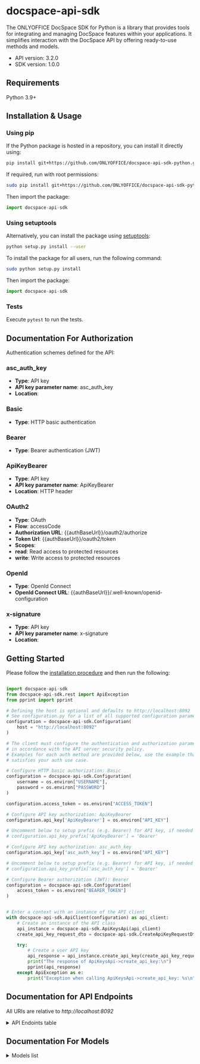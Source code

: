 # docspace-api-sdk

The ONLYOFFICE DocSpace SDK for Python is a library that provides tools for integrating and managing DocSpace features within your applications. It simplifies interaction with the DocSpace API by offering ready-to-use methods and models.

- API version: 3.2.0
- SDK version: 1.0.0


## Requirements

Python 3.9+

## Installation & Usage
### Using pip

If the Python package is hosted in a repository, you can install it directly using:

```sh
pip install git+https://github.com/ONLYOFFICE/docspace-api-sdk-python.git
```

If required, run with root permissions:

```bash
sudo pip install git+https://github.com/ONLYOFFICE/docspace-api-sdk-python.git
```

Then import the package:
```python
import docspace-api-sdk
```

### Using setuptools

Alternatively, you can install the package using [setuptools](http://pypi.python.org/pypi/setuptools):

```sh
python setup.py install --user
```

To install the package for all users, run the following command:

```bash
sudo python setup.py install
```

Then import the package:
```python
import docspace-api-sdk
```

### Tests

Execute `pytest` to run the tests.

<a id="documentation-for-authorization"></a>
## Documentation For Authorization


Authentication schemes defined for the API:
<a id="asc_auth_key"></a>
### asc_auth_key

- **Type**: API key
- **API key parameter name**: asc_auth_key
- **Location**: 

<a id="Basic"></a>
### Basic

- **Type**: HTTP basic authentication

<a id="Bearer"></a>
### Bearer

- **Type**: Bearer authentication (JWT)

<a id="ApiKeyBearer"></a>
### ApiKeyBearer

- **Type**: API key
- **API key parameter name**: ApiKeyBearer
- **Location**: HTTP header

<a id="OAuth2"></a>
### OAuth2

- **Type**: OAuth
- **Flow**: accessCode
- **Authorization URL**: {{authBaseUrl}}/oauth2/authorize
- **Token Url**: {{authBaseUrl}}/oauth2/token
- **Scopes**: 
 - **read**: Read access to protected resources
 - **write**: Write access to protected resources

<a id="OpenId"></a>
### OpenId

- **Type**: OpenId Connect
- **OpenId Connect URL**: {{authBaseUrl}}/.well-known/openid-configuration

<a id="x-signature"></a>
### x-signature

- **Type**: API key
- **API key parameter name**: x-signature
- **Location**: 


## Getting Started

Please follow the [installation procedure](#installation--usage) and then run the following:

```python

import docspace-api-sdk
from docspace-api-sdk.rest import ApiException
from pprint import pprint

# Defining the host is optional and defaults to http://localhost:8092
# See configuration.py for a list of all supported configuration parameters.
configuration = docspace-api-sdk.Configuration(
    host = "http://localhost:8092"
)

# The client must configure the authentication and authorization parameters
# in accordance with the API server security policy.
# Examples for each auth method are provided below, use the example that
# satisfies your auth use case.

# Configure HTTP basic authorization: Basic
configuration = docspace-api-sdk.Configuration(
    username = os.environ["USERNAME"],
    password = os.environ["PASSWORD"]
)

configuration.access_token = os.environ["ACCESS_TOKEN"]

# Configure API key authorization: ApiKeyBearer
configuration.api_key['ApiKeyBearer'] = os.environ["API_KEY"]

# Uncomment below to setup prefix (e.g. Bearer) for API key, if needed
# configuration.api_key_prefix['ApiKeyBearer'] = 'Bearer'

# Configure API key authorization: asc_auth_key
configuration.api_key['asc_auth_key'] = os.environ["API_KEY"]

# Uncomment below to setup prefix (e.g. Bearer) for API key, if needed
# configuration.api_key_prefix['asc_auth_key'] = 'Bearer'

# Configure Bearer authorization (JWT): Bearer
configuration = docspace-api-sdk.Configuration(
    access_token = os.environ["BEARER_TOKEN"]
)


# Enter a context with an instance of the API client
with docspace-api-sdk.ApiClient(configuration) as api_client:
    # Create an instance of the API class
    api_instance = docspace-api-sdk.ApiKeysApi(api_client)
    create_api_key_request_dto = docspace-api-sdk.CreateApiKeyRequestDto() # CreateApiKeyRequestDto |  (optional)

    try:
        # Create a user API key
        api_response = api_instance.create_api_key(create_api_key_request_dto=create_api_key_request_dto)
        print("The response of ApiKeysApi->create_api_key:\n")
        pprint(api_response)
    except ApiException as e:
        print("Exception when calling ApiKeysApi->create_api_key: %s\n" % e)

```

## Documentation for API Endpoints

All URIs are relative to *http://localhost:8092*

<details><summary>API Endoints table</summary>

Class | Method | HTTP request | Description
------------ | ------------- | ------------- | -------------
*ApiKeysApi* | [**create_api_key**](docs/ApiKeysApi.md#create_api_key) | **POST** /api/2.0/keys | Create a user API key
*ApiKeysApi* | [**delete_api_key**](docs/ApiKeysApi.md#delete_api_key) | **DELETE** /api/2.0/keys/{keyId} | Delete a user API key
*ApiKeysApi* | [**get_all_permissions**](docs/ApiKeysApi.md#get_all_permissions) | **GET** /api/2.0/keys/permissions | Get API key permissions
*ApiKeysApi* | [**get_api_key**](docs/ApiKeysApi.md#get_api_key) | **GET** /api/2.0/keys/@self | Get user API key info
*ApiKeysApi* | [**get_api_keys**](docs/ApiKeysApi.md#get_api_keys) | **GET** /api/2.0/keys | Get user API keys
*ApiKeysApi* | [**update_api_key**](docs/ApiKeysApi.md#update_api_key) | **PUT** /api/2.0/keys/{keyId} | Update an API key
*AuthenticationApi* | [**authenticate_me**](docs/AuthenticationApi.md#authenticate_me) | **POST** /api/2.0/authentication | Authenticate a user
*AuthenticationApi* | [**authenticate_me_from_body_with_code**](docs/AuthenticationApi.md#authenticate_me_from_body_with_code) | **POST** /api/2.0/authentication/{code} | Authenticate a user by code
*AuthenticationApi* | [**check_confirm**](docs/AuthenticationApi.md#check_confirm) | **POST** /api/2.0/authentication/confirm | Open confirmation email URL
*AuthenticationApi* | [**get_is_authentificated**](docs/AuthenticationApi.md#get_is_authentificated) | **GET** /api/2.0/authentication | Check authentication
*AuthenticationApi* | [**logout**](docs/AuthenticationApi.md#logout) | **POST** /api/2.0/authentication/logout | Log out
*AuthenticationApi* | [**save_mobile_phone**](docs/AuthenticationApi.md#save_mobile_phone) | **POST** /api/2.0/authentication/setphone | Set a mobile phone
*AuthenticationApi* | [**send_sms_code**](docs/AuthenticationApi.md#send_sms_code) | **POST** /api/2.0/authentication/sendsms | Send SMS code
*BackupApi* | [**create_backup_schedule**](docs/BackupApi.md#create_backup_schedule) | **POST** /api/2.0/backup/createbackupschedule | Create the backup schedule
*BackupApi* | [**delete_backup**](docs/BackupApi.md#delete_backup) | **DELETE** /api/2.0/backup/deletebackup/{id} | Delete the backup
*BackupApi* | [**delete_backup_history**](docs/BackupApi.md#delete_backup_history) | **DELETE** /api/2.0/backup/deletebackuphistory | Delete the backup history
*BackupApi* | [**delete_backup_schedule**](docs/BackupApi.md#delete_backup_schedule) | **DELETE** /api/2.0/backup/deletebackupschedule | Delete the backup schedule
*BackupApi* | [**get_backup_history**](docs/BackupApi.md#get_backup_history) | **GET** /api/2.0/backup/getbackuphistory | Get the backup history
*BackupApi* | [**get_backup_progress**](docs/BackupApi.md#get_backup_progress) | **GET** /api/2.0/backup/getbackupprogress | Get the backup progress
*BackupApi* | [**get_backup_schedule**](docs/BackupApi.md#get_backup_schedule) | **GET** /api/2.0/backup/getbackupschedule | Get the backup schedule
*BackupApi* | [**get_restore_progress**](docs/BackupApi.md#get_restore_progress) | **GET** /api/2.0/backup/getrestoreprogress | Get the restoring progress
*BackupApi* | [**start_backup**](docs/BackupApi.md#start_backup) | **POST** /api/2.0/backup/startbackup | Start the backup
*BackupApi* | [**start_backup_restore**](docs/BackupApi.md#start_backup_restore) | **POST** /api/2.0/backup/startrestore | Start the restoring process
*CapabilitiesApi* | [**get_portal_capabilities**](docs/CapabilitiesApi.md#get_portal_capabilities) | **GET** /api/2.0/capabilities | Get portal capabilities
*FilesFilesApi* | [**add_templates**](docs/FilesFilesApi.md#add_templates) | **POST** /api/2.0/files/templates | Add template files
*FilesFilesApi* | [**change_version_history**](docs/FilesFilesApi.md#change_version_history) | **PUT** /api/2.0/files/file/{fileId}/history | Change version history
*FilesFilesApi* | [**check_fill_form_draft**](docs/FilesFilesApi.md#check_fill_form_draft) | **POST** /api/2.0/files/masterform/{fileId}/checkfillformdraft | Check the form draft filling
*FilesFilesApi* | [**copy_file_as**](docs/FilesFilesApi.md#copy_file_as) | **POST** /api/2.0/files/file/{fileId}/copyas | Copy a file
*FilesFilesApi* | [**create_edit_session**](docs/FilesFilesApi.md#create_edit_session) | **POST** /api/2.0/files/file/{fileId}/edit_session | Create the editing session
*FilesFilesApi* | [**create_file**](docs/FilesFilesApi.md#create_file) | **POST** /api/2.0/files/{folderId}/file | Create a file
*FilesFilesApi* | [**create_file_in_my_documents**](docs/FilesFilesApi.md#create_file_in_my_documents) | **POST** /api/2.0/files/@my/file | Create a file in the \&quot;My documents\&quot; section
*FilesFilesApi* | [**create_html_file**](docs/FilesFilesApi.md#create_html_file) | **POST** /api/2.0/files/{folderId}/html | Create an HTML file
*FilesFilesApi* | [**create_html_file_in_my_documents**](docs/FilesFilesApi.md#create_html_file_in_my_documents) | **POST** /api/2.0/files/@my/html | Create an HTML file in the \&quot;My documents\&quot; section
*FilesFilesApi* | [**create_primary_external_link**](docs/FilesFilesApi.md#create_primary_external_link) | **POST** /api/2.0/files/file/{id}/link | Create primary external link
*FilesFilesApi* | [**create_text_file**](docs/FilesFilesApi.md#create_text_file) | **POST** /api/2.0/files/{folderId}/text | Create a text file
*FilesFilesApi* | [**create_text_file_in_my_documents**](docs/FilesFilesApi.md#create_text_file_in_my_documents) | **POST** /api/2.0/files/@my/text | Create a text file in the \&quot;My documents\&quot; section
*FilesFilesApi* | [**create_thumbnails**](docs/FilesFilesApi.md#create_thumbnails) | **POST** /api/2.0/files/thumbnails | Create file thumbnails
*FilesFilesApi* | [**delete_file**](docs/FilesFilesApi.md#delete_file) | **DELETE** /api/2.0/files/file/{fileId} | Delete a file
*FilesFilesApi* | [**delete_recent**](docs/FilesFilesApi.md#delete_recent) | **DELETE** /api/2.0/files/recent | Delete recent files
*FilesFilesApi* | [**delete_templates**](docs/FilesFilesApi.md#delete_templates) | **DELETE** /api/2.0/files/templates | Delete template files
*FilesFilesApi* | [**get_all_form_roles**](docs/FilesFilesApi.md#get_all_form_roles) | **GET** /api/2.0/files/file/{fileId}/formroles | Get form roles
*FilesFilesApi* | [**get_edit_diff_url**](docs/FilesFilesApi.md#get_edit_diff_url) | **GET** /api/2.0/files/file/{fileId}/edit/diff | Get changes URL
*FilesFilesApi* | [**get_edit_history**](docs/FilesFilesApi.md#get_edit_history) | **GET** /api/2.0/files/file/{fileId}/edit/history | Get version history
*FilesFilesApi* | [**get_file_history**](docs/FilesFilesApi.md#get_file_history) | **GET** /api/2.0/files/file/{fileId}/log | Get file history
*FilesFilesApi* | [**get_file_info**](docs/FilesFilesApi.md#get_file_info) | **GET** /api/2.0/files/file/{fileId} | Get file information
*FilesFilesApi* | [**get_file_links**](docs/FilesFilesApi.md#get_file_links) | **GET** /api/2.0/files/file/{id}/links | Get file external links
*FilesFilesApi* | [**get_file_primary_external_link**](docs/FilesFilesApi.md#get_file_primary_external_link) | **GET** /api/2.0/files/file/{id}/link | Get primary external link
*FilesFilesApi* | [**get_file_version_info**](docs/FilesFilesApi.md#get_file_version_info) | **GET** /api/2.0/files/file/{fileId}/history | Get file versions
*FilesFilesApi* | [**get_fill_result**](docs/FilesFilesApi.md#get_fill_result) | **GET** /api/2.0/files/file/fillresult | Get form-filling result
*FilesFilesApi* | [**get_presigned_file_uri**](docs/FilesFilesApi.md#get_presigned_file_uri) | **GET** /api/2.0/files/file/{fileId}/presigned | Get file download link asynchronously
*FilesFilesApi* | [**get_presigned_uri**](docs/FilesFilesApi.md#get_presigned_uri) | **GET** /api/2.0/files/file/{fileId}/presigneduri | Get file download link
*FilesFilesApi* | [**get_protected_file_users**](docs/FilesFilesApi.md#get_protected_file_users) | **GET** /api/2.0/files/file/{fileId}/protectusers | Get users access rights to the protected file
*FilesFilesApi* | [**get_reference_data**](docs/FilesFilesApi.md#get_reference_data) | **POST** /api/2.0/files/file/referencedata | Get reference data
*FilesFilesApi* | [**is_form_pdf**](docs/FilesFilesApi.md#is_form_pdf) | **GET** /api/2.0/files/file/{fileId}/isformpdf | Check the PDF file
*FilesFilesApi* | [**lock_file**](docs/FilesFilesApi.md#lock_file) | **PUT** /api/2.0/files/file/{fileId}/lock | Lock a file
*FilesFilesApi* | [**manage_form_filling**](docs/FilesFilesApi.md#manage_form_filling) | **PUT** /api/2.0/files/file/{fileId}/manageformfilling | Perform form filling action
*FilesFilesApi* | [**open_edit_file**](docs/FilesFilesApi.md#open_edit_file) | **GET** /api/2.0/files/file/{fileId}/openedit | Open a file configuration
*FilesFilesApi* | [**restore_file_version**](docs/FilesFilesApi.md#restore_file_version) | **GET** /api/2.0/files/file/{fileId}/restoreversion | Restore a file version
*FilesFilesApi* | [**save_editing_file_from_form**](docs/FilesFilesApi.md#save_editing_file_from_form) | **PUT** /api/2.0/files/file/{fileId}/saveediting | Save file edits
*FilesFilesApi* | [**save_file_as_pdf**](docs/FilesFilesApi.md#save_file_as_pdf) | **POST** /api/2.0/files/file/{id}/saveaspdf | Save a file as PDF
*FilesFilesApi* | [**save_form_role_mapping**](docs/FilesFilesApi.md#save_form_role_mapping) | **POST** /api/2.0/files/file/{fileId}/formrolemapping | Save form role mapping
*FilesFilesApi* | [**set_custom_filter_tag**](docs/FilesFilesApi.md#set_custom_filter_tag) | **PUT** /api/2.0/files/file/{fileId}/customfilter | Set the Custom Filter editing mode
*FilesFilesApi* | [**set_external_link**](docs/FilesFilesApi.md#set_external_link) | **PUT** /api/2.0/files/file/{id}/links | Set an external link
*FilesFilesApi* | [**set_file_order**](docs/FilesFilesApi.md#set_file_order) | **PUT** /api/2.0/files/{fileId}/order | Set file order
*FilesFilesApi* | [**set_files_order**](docs/FilesFilesApi.md#set_files_order) | **PUT** /api/2.0/files/order | Set order of files
*FilesFilesApi* | [**start_edit_file**](docs/FilesFilesApi.md#start_edit_file) | **POST** /api/2.0/files/file/{fileId}/startedit | Start file editing
*FilesFilesApi* | [**start_filling_file**](docs/FilesFilesApi.md#start_filling_file) | **PUT** /api/2.0/files/file/{fileId}/startfilling | Start file filling
*FilesFilesApi* | [**track_edit_file**](docs/FilesFilesApi.md#track_edit_file) | **GET** /api/2.0/files/file/{fileId}/trackeditfile | Track file editing
*FilesFilesApi* | [**update_file**](docs/FilesFilesApi.md#update_file) | **PUT** /api/2.0/files/file/{fileId} | Update a file
*FilesFoldersApi* | [**check_upload**](docs/FilesFoldersApi.md#check_upload) | **POST** /api/2.0/files/{folderId}/upload/check | Check file uploads
*FilesFoldersApi* | [**create_folder**](docs/FilesFoldersApi.md#create_folder) | **POST** /api/2.0/files/folder/{folderId} | Create a folder
*FilesFoldersApi* | [**delete_folder**](docs/FilesFoldersApi.md#delete_folder) | **DELETE** /api/2.0/files/folder/{folderId} | Delete a folder
*FilesFoldersApi* | [**get_files_used_space**](docs/FilesFoldersApi.md#get_files_used_space) | **GET** /api/2.0/files/filesusedspace | Get used space of files
*FilesFoldersApi* | [**get_folder**](docs/FilesFoldersApi.md#get_folder) | **GET** /api/2.0/files/{folderId}/formfilter | Get folder form filter
*FilesFoldersApi* | [**get_folder_by_folder_id**](docs/FilesFoldersApi.md#get_folder_by_folder_id) | **GET** /api/2.0/files/{folderId} | Get a folder by ID
*FilesFoldersApi* | [**get_folder_history**](docs/FilesFoldersApi.md#get_folder_history) | **GET** /api/2.0/files/folder/{folderId}/log | Get folder history
*FilesFoldersApi* | [**get_folder_info**](docs/FilesFoldersApi.md#get_folder_info) | **GET** /api/2.0/files/folder/{folderId} | Get folder information
*FilesFoldersApi* | [**get_folder_path**](docs/FilesFoldersApi.md#get_folder_path) | **GET** /api/2.0/files/folder/{folderId}/path | Get the folder path
*FilesFoldersApi* | [**get_folder_primary_external_link**](docs/FilesFoldersApi.md#get_folder_primary_external_link) | **GET** /api/2.0/files/folder/{id}/link | Get primary external link
*FilesFoldersApi* | [**get_folders**](docs/FilesFoldersApi.md#get_folders) | **GET** /api/2.0/files/{folderId}/subfolders | Get subfolders
*FilesFoldersApi* | [**get_my_folder**](docs/FilesFoldersApi.md#get_my_folder) | **GET** /api/2.0/files/@my | Get the \&quot;My documents\&quot; section
*FilesFoldersApi* | [**get_new_folder_items**](docs/FilesFoldersApi.md#get_new_folder_items) | **GET** /api/2.0/files/{folderId}/news | Get new folder items
*FilesFoldersApi* | [**get_privacy_folder**](docs/FilesFoldersApi.md#get_privacy_folder) | **GET** /api/2.0/files/@privacy | Get the \&quot;Private Room\&quot; section
*FilesFoldersApi* | [**get_root_folders**](docs/FilesFoldersApi.md#get_root_folders) | **GET** /api/2.0/files/@root | Get filtered sections
*FilesFoldersApi* | [**get_trash_folder**](docs/FilesFoldersApi.md#get_trash_folder) | **GET** /api/2.0/files/@trash | Get the \&quot;Trash\&quot; section
*FilesFoldersApi* | [**insert_file**](docs/FilesFoldersApi.md#insert_file) | **POST** /api/2.0/files/{folderId}/insert | Insert a file
*FilesFoldersApi* | [**insert_file_to_my_from_body**](docs/FilesFoldersApi.md#insert_file_to_my_from_body) | **POST** /api/2.0/files/@my/insert | Insert a file to the \&quot;My documents\&quot; section
*FilesFoldersApi* | [**rename_folder**](docs/FilesFoldersApi.md#rename_folder) | **PUT** /api/2.0/files/folder/{folderId} | Rename a folder
*FilesFoldersApi* | [**set_folder_order**](docs/FilesFoldersApi.md#set_folder_order) | **PUT** /api/2.0/files/folder/{folderId}/order | Set folder order
*FilesFoldersApi* | [**upload_file**](docs/FilesFoldersApi.md#upload_file) | **POST** /api/2.0/files/{folderId}/upload | Upload a file
*FilesFoldersApi* | [**upload_file_to_my**](docs/FilesFoldersApi.md#upload_file_to_my) | **POST** /api/2.0/files/@my/upload | Upload a file to the \&quot;My documents\&quot; section
*FilesOperationsApi* | [**bulk_download**](docs/FilesOperationsApi.md#bulk_download) | **PUT** /api/2.0/files/fileops/bulkdownload | Bulk download
*FilesOperationsApi* | [**check_conversion_status**](docs/FilesOperationsApi.md#check_conversion_status) | **GET** /api/2.0/files/file/{fileId}/checkconversion | Get conversion status
*FilesOperationsApi* | [**check_move_or_copy_batch_items**](docs/FilesOperationsApi.md#check_move_or_copy_batch_items) | **GET** /api/2.0/files/fileops/move | Check and move or copy to a folder
*FilesOperationsApi* | [**check_move_or_copy_dest_folder**](docs/FilesOperationsApi.md#check_move_or_copy_dest_folder) | **GET** /api/2.0/files/fileops/checkdestfolder | Check for moving or copying to a folder
*FilesOperationsApi* | [**copy_batch_items**](docs/FilesOperationsApi.md#copy_batch_items) | **PUT** /api/2.0/files/fileops/copy | Copy to the folder
*FilesOperationsApi* | [**create_upload_session**](docs/FilesOperationsApi.md#create_upload_session) | **POST** /api/2.0/files/{folderId}/upload/create_session | Chunked upload
*FilesOperationsApi* | [**delete_batch_items**](docs/FilesOperationsApi.md#delete_batch_items) | **PUT** /api/2.0/files/fileops/delete | Delete files and folders
*FilesOperationsApi* | [**delete_file_versions**](docs/FilesOperationsApi.md#delete_file_versions) | **PUT** /api/2.0/files/fileops/deleteversion | Delete file versions
*FilesOperationsApi* | [**duplicate_batch_items**](docs/FilesOperationsApi.md#duplicate_batch_items) | **PUT** /api/2.0/files/fileops/duplicate | Duplicate files and folders
*FilesOperationsApi* | [**empty_trash**](docs/FilesOperationsApi.md#empty_trash) | **PUT** /api/2.0/files/fileops/emptytrash | Empty the \&quot;Trash\&quot; folder
*FilesOperationsApi* | [**get_operation_statuses**](docs/FilesOperationsApi.md#get_operation_statuses) | **GET** /api/2.0/files/fileops | Get active file operations
*FilesOperationsApi* | [**get_operation_statuses_by_type**](docs/FilesOperationsApi.md#get_operation_statuses_by_type) | **GET** /api/2.0/files/fileops/{operationType} | Get file operation statuses
*FilesOperationsApi* | [**mark_as_read**](docs/FilesOperationsApi.md#mark_as_read) | **PUT** /api/2.0/files/fileops/markasread | Mark as read
*FilesOperationsApi* | [**move_batch_items**](docs/FilesOperationsApi.md#move_batch_items) | **PUT** /api/2.0/files/fileops/move | Move or copy to a folder
*FilesOperationsApi* | [**start_file_conversion**](docs/FilesOperationsApi.md#start_file_conversion) | **PUT** /api/2.0/files/file/{fileId}/checkconversion | Start file conversion
*FilesOperationsApi* | [**terminate_tasks**](docs/FilesOperationsApi.md#terminate_tasks) | **PUT** /api/2.0/files/fileops/terminate/{id} | Finish active operations
*FilesOperationsApi* | [**update_file_comment**](docs/FilesOperationsApi.md#update_file_comment) | **PUT** /api/2.0/files/file/{fileId}/comment | Update a comment
*FilesQuotaApi* | [**reset_room_quota**](docs/FilesQuotaApi.md#reset_room_quota) | **PUT** /api/2.0/files/rooms/resetquota | Reset the room quota limit
*FilesQuotaApi* | [**update_rooms_quota**](docs/FilesQuotaApi.md#update_rooms_quota) | **PUT** /api/2.0/files/rooms/roomquota | Change the room quota limit
*FilesSettingsApi* | [**change_access_to_thirdparty**](docs/FilesSettingsApi.md#change_access_to_thirdparty) | **PUT** /api/2.0/files/thirdparty | Change the third-party settings access
*FilesSettingsApi* | [**change_automatically_clean_up**](docs/FilesSettingsApi.md#change_automatically_clean_up) | **PUT** /api/2.0/files/settings/autocleanup | Update the trash bin auto-clearing setting
*FilesSettingsApi* | [**change_default_access_rights**](docs/FilesSettingsApi.md#change_default_access_rights) | **PUT** /api/2.0/files/settings/dafaultaccessrights | Change the default access rights
*FilesSettingsApi* | [**change_delete_confirm**](docs/FilesSettingsApi.md#change_delete_confirm) | **PUT** /api/2.0/files/changedeleteconfrim | Confirm the file deletion
*FilesSettingsApi* | [**change_download_zip_from_body**](docs/FilesSettingsApi.md#change_download_zip_from_body) | **PUT** /api/2.0/files/settings/downloadtargz | Change the archive format (using body parameters)
*FilesSettingsApi* | [**check_doc_service_url**](docs/FilesSettingsApi.md#check_doc_service_url) | **PUT** /api/2.0/files/docservice | Check the document service URL
*FilesSettingsApi* | [**display_file_extension**](docs/FilesSettingsApi.md#display_file_extension) | **PUT** /api/2.0/files/displayfileextension | Display a file extension
*FilesSettingsApi* | [**external_share**](docs/FilesSettingsApi.md#external_share) | **PUT** /api/2.0/files/settings/external | Change the external sharing ability
*FilesSettingsApi* | [**external_share_social_media**](docs/FilesSettingsApi.md#external_share_social_media) | **PUT** /api/2.0/files/settings/externalsocialmedia | Change the external sharing ability on social networks
*FilesSettingsApi* | [**forcesave**](docs/FilesSettingsApi.md#forcesave) | **PUT** /api/2.0/files/forcesave | Change the forcesaving ability
*FilesSettingsApi* | [**get_automatically_clean_up**](docs/FilesSettingsApi.md#get_automatically_clean_up) | **GET** /api/2.0/files/settings/autocleanup | Get the trash bin auto-clearing setting
*FilesSettingsApi* | [**get_doc_service_url**](docs/FilesSettingsApi.md#get_doc_service_url) | **GET** /api/2.0/files/docservice | Get the document service URL
*FilesSettingsApi* | [**get_files_module**](docs/FilesSettingsApi.md#get_files_module) | **GET** /api/2.0/files/info | Get the \&quot;Documents\&quot; information
*FilesSettingsApi* | [**get_files_settings**](docs/FilesSettingsApi.md#get_files_settings) | **GET** /api/2.0/files/settings | Get file settings
*FilesSettingsApi* | [**hide_confirm_cancel_operation**](docs/FilesSettingsApi.md#hide_confirm_cancel_operation) | **PUT** /api/2.0/files/hideconfirmcanceloperation | Hide confirmation dialog when canceling operations
*FilesSettingsApi* | [**hide_confirm_convert**](docs/FilesSettingsApi.md#hide_confirm_convert) | **PUT** /api/2.0/files/hideconfirmconvert | Hide the confirmation dialog when converting
*FilesSettingsApi* | [**hide_confirm_room_lifetime**](docs/FilesSettingsApi.md#hide_confirm_room_lifetime) | **PUT** /api/2.0/files/hideconfirmroomlifetime | Hide confirmation dialog when changing room lifetime settings
*FilesSettingsApi* | [**is_available_privacy_room_settings**](docs/FilesSettingsApi.md#is_available_privacy_room_settings) | **GET** /api/2.0/files/@privacy/available | Check the \&quot;Private Room\&quot; availability
*FilesSettingsApi* | [**keep_new_file_name**](docs/FilesSettingsApi.md#keep_new_file_name) | **PUT** /api/2.0/files/keepnewfilename | Ask a new file name
*FilesSettingsApi* | [**set_open_editor_in_same_tab**](docs/FilesSettingsApi.md#set_open_editor_in_same_tab) | **PUT** /api/2.0/files/settings/openeditorinsametab | Open document in the same browser tab
*FilesSettingsApi* | [**store_forcesave**](docs/FilesSettingsApi.md#store_forcesave) | **PUT** /api/2.0/files/storeforcesave | Change the ability to store the forcesaved files
*FilesSettingsApi* | [**store_original**](docs/FilesSettingsApi.md#store_original) | **PUT** /api/2.0/files/storeoriginal | Change the ability to upload original formats
*FilesSettingsApi* | [**update_file_if_exist**](docs/FilesSettingsApi.md#update_file_if_exist) | **PUT** /api/2.0/files/updateifexist | Update a file version if it exists
*FilesSharingApi* | [**apply_external_share_password**](docs/FilesSharingApi.md#apply_external_share_password) | **POST** /api/2.0/files/share/{key}/password | Apply external data password
*FilesSharingApi* | [**change_file_owner**](docs/FilesSharingApi.md#change_file_owner) | **POST** /api/2.0/files/owner | Change the file owner
*FilesSharingApi* | [**get_external_share_data**](docs/FilesSharingApi.md#get_external_share_data) | **GET** /api/2.0/files/share/{key} | Get the external data
*FilesSharingApi* | [**get_shared_users**](docs/FilesSharingApi.md#get_shared_users) | **GET** /api/2.0/files/file/{fileId}/sharedusers | Get user access rights by file ID
*FilesSharingApi* | [**send_editor_notify**](docs/FilesSharingApi.md#send_editor_notify) | **POST** /api/2.0/files/file/{fileId}/sendeditornotify | Send the mention message
*FilesThirdPartyIntegrationApi* | [**delete_third_party**](docs/FilesThirdPartyIntegrationApi.md#delete_third_party) | **DELETE** /api/2.0/files/thirdparty/{providerId} | Remove a third-party account
*FilesThirdPartyIntegrationApi* | [**get_all_providers**](docs/FilesThirdPartyIntegrationApi.md#get_all_providers) | **GET** /api/2.0/files/thirdparty/providers | Get all providers
*FilesThirdPartyIntegrationApi* | [**get_backup_third_party_account**](docs/FilesThirdPartyIntegrationApi.md#get_backup_third_party_account) | **GET** /api/2.0/files/thirdparty/backup | Get a third-party account backup
*FilesThirdPartyIntegrationApi* | [**get_capabilities**](docs/FilesThirdPartyIntegrationApi.md#get_capabilities) | **GET** /api/2.0/files/thirdparty/capabilities | Get providers
*FilesThirdPartyIntegrationApi* | [**get_common_third_party_folders**](docs/FilesThirdPartyIntegrationApi.md#get_common_third_party_folders) | **GET** /api/2.0/files/thirdparty/common | Get the common third-party services
*FilesThirdPartyIntegrationApi* | [**get_third_party_accounts**](docs/FilesThirdPartyIntegrationApi.md#get_third_party_accounts) | **GET** /api/2.0/files/thirdparty | Get the third-party accounts
*FilesThirdPartyIntegrationApi* | [**save_third_party**](docs/FilesThirdPartyIntegrationApi.md#save_third_party) | **POST** /api/2.0/files/thirdparty | Save a third-party account
*FilesThirdPartyIntegrationApi* | [**save_third_party_backup**](docs/FilesThirdPartyIntegrationApi.md#save_third_party_backup) | **POST** /api/2.0/files/thirdparty/backup | Save a third-party account backup
*GroupApi* | [**add_group**](docs/GroupApi.md#add_group) | **POST** /api/2.0/group | Add a new group
*GroupApi* | [**add_members_to**](docs/GroupApi.md#add_members_to) | **PUT** /api/2.0/group/{id}/members | Add group members
*GroupApi* | [**delete_group**](docs/GroupApi.md#delete_group) | **DELETE** /api/2.0/group/{id} | Delete a group
*GroupApi* | [**get_group**](docs/GroupApi.md#get_group) | **GET** /api/2.0/group/{id} | Get a group
*GroupApi* | [**get_group_by_user_id**](docs/GroupApi.md#get_group_by_user_id) | **GET** /api/2.0/group/user/{userid} | Get user groups
*GroupApi* | [**get_groups**](docs/GroupApi.md#get_groups) | **GET** /api/2.0/group | Get groups
*GroupApi* | [**move_members_to**](docs/GroupApi.md#move_members_to) | **PUT** /api/2.0/group/{fromId}/members/{toId} | Move group members
*GroupApi* | [**remove_members_from**](docs/GroupApi.md#remove_members_from) | **DELETE** /api/2.0/group/{id}/members | Remove group members
*GroupApi* | [**set_group_manager**](docs/GroupApi.md#set_group_manager) | **PUT** /api/2.0/group/{id}/manager | Set a group manager
*GroupApi* | [**set_members_to**](docs/GroupApi.md#set_members_to) | **POST** /api/2.0/group/{id}/members | Replace group members
*GroupApi* | [**update_group**](docs/GroupApi.md#update_group) | **PUT** /api/2.0/group/{id} | Update a group
*GroupRoomsApi* | [**get_groups_with_shared**](docs/GroupRoomsApi.md#get_groups_with_shared) | **GET** /api/2.0/group/room/{id} | Get groups with sharing settings
*MigrationApi* | [**cancel_migration**](docs/MigrationApi.md#cancel_migration) | **POST** /api/2.0/migration/cancel | Cancel migration
*MigrationApi* | [**clear_migration**](docs/MigrationApi.md#clear_migration) | **POST** /api/2.0/migration/clear | Clear migration
*MigrationApi* | [**finish_migration**](docs/MigrationApi.md#finish_migration) | **POST** /api/2.0/migration/finish | Finish migration
*MigrationApi* | [**get_migration_logs**](docs/MigrationApi.md#get_migration_logs) | **GET** /api/2.0/migration/logs | Get migration logs
*MigrationApi* | [**get_migration_status**](docs/MigrationApi.md#get_migration_status) | **GET** /api/2.0/migration/status | Get migration status
*MigrationApi* | [**list_migrations**](docs/MigrationApi.md#list_migrations) | **GET** /api/2.0/migration/list | Get migrations
*MigrationApi* | [**start_migration**](docs/MigrationApi.md#start_migration) | **POST** /api/2.0/migration/migrate | Start migration
*MigrationApi* | [**upload_and_initialize_migration**](docs/MigrationApi.md#upload_and_initialize_migration) | **POST** /api/2.0/migration/init/{migratorName} | Upload and initialize migration
*OAuth20AuthorizationApi* | [**authorize_o_auth**](docs/OAuth20AuthorizationApi.md#authorize_o_auth) | **GET** /oauth2/authorize | OAuth2 authorization endpoint
*OAuth20AuthorizationApi* | [**exchange_token**](docs/OAuth20AuthorizationApi.md#exchange_token) | **POST** /oauth2/token | OAuth2 token endpoint
*OAuth20AuthorizationApi* | [**submit_consent**](docs/OAuth20AuthorizationApi.md#submit_consent) | **POST** /oauth2/authorize | OAuth2 consent endpoint
*OAuth20ClientManagementApi* | [**change_activation**](docs/OAuth20ClientManagementApi.md#change_activation) | **PATCH** /api/2.0/clients/{clientId}/activation | Change the client activation status
*OAuth20ClientManagementApi* | [**create_client**](docs/OAuth20ClientManagementApi.md#create_client) | **POST** /api/2.0/clients | Create a new OAuth2 client
*OAuth20ClientManagementApi* | [**delete_client**](docs/OAuth20ClientManagementApi.md#delete_client) | **DELETE** /api/2.0/clients/{clientId} | Delete an OAuth2 client
*OAuth20ClientManagementApi* | [**regenerate_secret**](docs/OAuth20ClientManagementApi.md#regenerate_secret) | **PATCH** /api/2.0/clients/{clientId}/regenerate | Regenerate the client secret
*OAuth20ClientManagementApi* | [**revoke_user_client**](docs/OAuth20ClientManagementApi.md#revoke_user_client) | **DELETE** /api/2.0/clients/{clientId}/revoke | Revoke client consent
*OAuth20ClientManagementApi* | [**update_client**](docs/OAuth20ClientManagementApi.md#update_client) | **PUT** /api/2.0/clients/{clientId} | Update an existing OAuth2 client
*OAuth20ClientQueryingApi* | [**get_client**](docs/OAuth20ClientQueryingApi.md#get_client) | **GET** /api/2.0/clients/{clientId} | Get client details
*OAuth20ClientQueryingApi* | [**get_client_info**](docs/OAuth20ClientQueryingApi.md#get_client_info) | **GET** /api/2.0/clients/{clientId}/info | Get detailed client information
*OAuth20ClientQueryingApi* | [**get_clients**](docs/OAuth20ClientQueryingApi.md#get_clients) | **GET** /api/2.0/clients | Get clients
*OAuth20ClientQueryingApi* | [**get_clients_info**](docs/OAuth20ClientQueryingApi.md#get_clients_info) | **GET** /api/2.0/clients/info | Get detailed information of clients
*OAuth20ClientQueryingApi* | [**get_consents**](docs/OAuth20ClientQueryingApi.md#get_consents) | **GET** /api/2.0/clients/consents | Get user consents
*OAuth20ClientQueryingApi* | [**get_public_client_info**](docs/OAuth20ClientQueryingApi.md#get_public_client_info) | **GET** /api/2.0/clients/{clientId}/public/info | Get public client information
*OAuth20ScopeManagementApi* | [**get_scopes**](docs/OAuth20ScopeManagementApi.md#get_scopes) | **GET** /api/2.0/scopes | Get available OAuth2 scopes
*PeopleGuestsApi* | [**approve_guest_share_link**](docs/PeopleGuestsApi.md#approve_guest_share_link) | **POST** /api/2.0/people/guests/share/approve | Approve a guest sharing link
*PeopleGuestsApi* | [**delete_guests**](docs/PeopleGuestsApi.md#delete_guests) | **DELETE** /api/2.0/people/guests | Delete guests
*PeoplePasswordApi* | [**change_user_password**](docs/PeoplePasswordApi.md#change_user_password) | **PUT** /api/2.0/people/{userid}/password | Change a user password
*PeoplePasswordApi* | [**send_user_password**](docs/PeoplePasswordApi.md#send_user_password) | **POST** /api/2.0/people/password | Remind a user password
*PeoplePhotosApi* | [**create_member_photo_thumbnails**](docs/PeoplePhotosApi.md#create_member_photo_thumbnails) | **POST** /api/2.0/people/{userid}/photo/thumbnails | Create photo thumbnails
*PeoplePhotosApi* | [**delete_member_photo**](docs/PeoplePhotosApi.md#delete_member_photo) | **DELETE** /api/2.0/people/{userid}/photo | Delete a user photo
*PeoplePhotosApi* | [**get_member_photo**](docs/PeoplePhotosApi.md#get_member_photo) | **GET** /api/2.0/people/{userid}/photo | Get a user photo
*PeoplePhotosApi* | [**update_member_photo**](docs/PeoplePhotosApi.md#update_member_photo) | **PUT** /api/2.0/people/{userid}/photo | Update a user photo
*PeoplePhotosApi* | [**upload_member_photo**](docs/PeoplePhotosApi.md#upload_member_photo) | **POST** /api/2.0/people/{userid}/photo | Upload a user photo
*PeopleProfilesApi* | [**add_member**](docs/PeopleProfilesApi.md#add_member) | **POST** /api/2.0/people | Add a user
*PeopleProfilesApi* | [**delete_member**](docs/PeopleProfilesApi.md#delete_member) | **DELETE** /api/2.0/people/{userid} | Delete a user
*PeopleProfilesApi* | [**delete_profile**](docs/PeopleProfilesApi.md#delete_profile) | **DELETE** /api/2.0/people/@self | Delete my profile
*PeopleProfilesApi* | [**get_all_profiles**](docs/PeopleProfilesApi.md#get_all_profiles) | **GET** /api/2.0/people | Get profiles
*PeopleProfilesApi* | [**get_claims**](docs/PeopleProfilesApi.md#get_claims) | **GET** /api/2.0/people/tokendiagnostics | Returns the user claims.
*PeopleProfilesApi* | [**get_profile_by_email**](docs/PeopleProfilesApi.md#get_profile_by_email) | **GET** /api/2.0/people/email | Get a profile by user email
*PeopleProfilesApi* | [**get_profile_by_user_id**](docs/PeopleProfilesApi.md#get_profile_by_user_id) | **GET** /api/2.0/people/{userid} | Get a profile by user name
*PeopleProfilesApi* | [**get_self_profile**](docs/PeopleProfilesApi.md#get_self_profile) | **GET** /api/2.0/people/@self | Get my profile
*PeopleProfilesApi* | [**invite_users**](docs/PeopleProfilesApi.md#invite_users) | **POST** /api/2.0/people/invite | Invite users
*PeopleProfilesApi* | [**remove_users**](docs/PeopleProfilesApi.md#remove_users) | **PUT** /api/2.0/people/delete | Delete users
*PeopleProfilesApi* | [**resend_user_invites**](docs/PeopleProfilesApi.md#resend_user_invites) | **PUT** /api/2.0/people/invite | Resend activation emails
*PeopleProfilesApi* | [**send_email_change_instructions**](docs/PeopleProfilesApi.md#send_email_change_instructions) | **POST** /api/2.0/people/email | Send instructions to change email
*PeopleProfilesApi* | [**update_member**](docs/PeopleProfilesApi.md#update_member) | **PUT** /api/2.0/people/{userid} | Update a user
*PeopleProfilesApi* | [**update_member_culture**](docs/PeopleProfilesApi.md#update_member_culture) | **PUT** /api/2.0/people/{userid}/culture | Update a user culture code
*PeopleQuotaApi* | [**reset_users_quota**](docs/PeopleQuotaApi.md#reset_users_quota) | **PUT** /api/2.0/people/resetquota | Reset a user quota limit
*PeopleQuotaApi* | [**update_user_quota**](docs/PeopleQuotaApi.md#update_user_quota) | **PUT** /api/2.0/people/userquota | Change a user quota limit
*PeopleSearchApi* | [**get_accounts_entries_with_shared**](docs/PeopleSearchApi.md#get_accounts_entries_with_shared) | **GET** /api/2.0/accounts/room/{id}/search | Get account entries
*PeopleSearchApi* | [**get_search**](docs/PeopleSearchApi.md#get_search) | **GET** /api/2.0/people/@search/{query} | Search users
*PeopleSearchApi* | [**get_simple_by_filter**](docs/PeopleSearchApi.md#get_simple_by_filter) | **GET** /api/2.0/people/simple/filter | Search users by extended filter
*PeopleSearchApi* | [**get_users_with_room_shared**](docs/PeopleSearchApi.md#get_users_with_room_shared) | **GET** /api/2.0/people/room/{id} | Get users with room sharing settings
*PeopleSearchApi* | [**search_users_by_extended_filter**](docs/PeopleSearchApi.md#search_users_by_extended_filter) | **GET** /api/2.0/people/filter | Search users with detaailed information by extended filter
*PeopleSearchApi* | [**search_users_by_query**](docs/PeopleSearchApi.md#search_users_by_query) | **GET** /api/2.0/people/search | Search users (using query parameters)
*PeopleSearchApi* | [**search_users_by_status**](docs/PeopleSearchApi.md#search_users_by_status) | **GET** /api/2.0/people/status/{status}/search | Search users by status filter
*PeopleThemeApi* | [**change_portal_theme**](docs/PeopleThemeApi.md#change_portal_theme) | **PUT** /api/2.0/people/theme | Change the portal theme
*PeopleThemeApi* | [**get_portal_theme**](docs/PeopleThemeApi.md#get_portal_theme) | **GET** /api/2.0/people/theme | Get the portal theme
*PeopleThirdPartyAccountsApi* | [**get_third_party_auth_providers**](docs/PeopleThirdPartyAccountsApi.md#get_third_party_auth_providers) | **GET** /api/2.0/people/thirdparty/providers | Get third-party accounts
*PeopleThirdPartyAccountsApi* | [**link_third_party_account**](docs/PeopleThirdPartyAccountsApi.md#link_third_party_account) | **PUT** /api/2.0/people/thirdparty/linkaccount | Link a third-pary account
*PeopleThirdPartyAccountsApi* | [**signup_third_party_account**](docs/PeopleThirdPartyAccountsApi.md#signup_third_party_account) | **POST** /api/2.0/people/thirdparty/signup | Create a third-pary account
*PeopleThirdPartyAccountsApi* | [**unlink_third_party_account**](docs/PeopleThirdPartyAccountsApi.md#unlink_third_party_account) | **DELETE** /api/2.0/people/thirdparty/unlinkaccount | Unlink a third-pary account
*PeopleUserDataApi* | [**get_delete_personal_folder_progress**](docs/PeopleUserDataApi.md#get_delete_personal_folder_progress) | **GET** /api/2.0/people/delete/personal/progress | Get the progress of deleting the personal folder
*PeopleUserDataApi* | [**get_reassign_progress**](docs/PeopleUserDataApi.md#get_reassign_progress) | **GET** /api/2.0/people/reassign/progress/{userid} | Get the reassignment progress
*PeopleUserDataApi* | [**get_remove_progress**](docs/PeopleUserDataApi.md#get_remove_progress) | **GET** /api/2.0/people/remove/progress/{userid} | Get the deletion progress
*PeopleUserDataApi* | [**necessary_reassign**](docs/PeopleUserDataApi.md#necessary_reassign) | **GET** /api/2.0/people/reassign/necessary | Check the data reassignment need
*PeopleUserDataApi* | [**send_instructions_to_delete**](docs/PeopleUserDataApi.md#send_instructions_to_delete) | **PUT** /api/2.0/people/self/delete | Send the deletion instructions
*PeopleUserDataApi* | [**start_delete_personal_folder**](docs/PeopleUserDataApi.md#start_delete_personal_folder) | **POST** /api/2.0/people/delete/personal/start | Delete the personal folder
*PeopleUserDataApi* | [**start_reassign**](docs/PeopleUserDataApi.md#start_reassign) | **POST** /api/2.0/people/reassign/start | Start the data reassignment
*PeopleUserDataApi* | [**start_remove**](docs/PeopleUserDataApi.md#start_remove) | **POST** /api/2.0/people/remove/start | Start the data deletion
*PeopleUserDataApi* | [**terminate_reassign**](docs/PeopleUserDataApi.md#terminate_reassign) | **PUT** /api/2.0/people/reassign/terminate | Terminate the data reassignment
*PeopleUserDataApi* | [**terminate_remove**](docs/PeopleUserDataApi.md#terminate_remove) | **PUT** /api/2.0/people/remove/terminate | Terminate the data deletion
*PeopleUserStatusApi* | [**get_by_status**](docs/PeopleUserStatusApi.md#get_by_status) | **GET** /api/2.0/people/status/{status} | Get profiles by status
*PeopleUserStatusApi* | [**update_user_activation_status**](docs/PeopleUserStatusApi.md#update_user_activation_status) | **PUT** /api/2.0/people/activationstatus/{activationstatus} | Set an activation status to the users
*PeopleUserStatusApi* | [**update_user_status**](docs/PeopleUserStatusApi.md#update_user_status) | **PUT** /api/2.0/people/status/{status} | Change a user status
*PeopleUserTypeApi* | [**get_user_type_update_progress**](docs/PeopleUserTypeApi.md#get_user_type_update_progress) | **GET** /api/2.0/people/type/progress/{userid} | Get the progress of updating user type
*PeopleUserTypeApi* | [**star_user_typet_update**](docs/PeopleUserTypeApi.md#star_user_typet_update) | **POST** /api/2.0/people/type | Update user type
*PeopleUserTypeApi* | [**terminate_user_type_update**](docs/PeopleUserTypeApi.md#terminate_user_type_update) | **PUT** /api/2.0/people/type/terminate | Terminate update user type
*PeopleUserTypeApi* | [**update_user_type**](docs/PeopleUserTypeApi.md#update_user_type) | **PUT** /api/2.0/people/type/{type} | Change a user type
*PortalGuestsApi* | [**get_guest_sharing_link**](docs/PortalGuestsApi.md#get_guest_sharing_link) | **GET** /api/2.0/people/guests/{userid}/share | Get a guest sharing link
*PortalPaymentApi* | [**calculate_wallet_payment**](docs/PortalPaymentApi.md#calculate_wallet_payment) | **PUT** /api/2.0/portal/payment/calculatewallet | Calculate amount of the wallet payment
*PortalPaymentApi* | [**create_customer_operations_report**](docs/PortalPaymentApi.md#create_customer_operations_report) | **POST** /api/2.0/portal/payment/customer/operationsreport | Generate the customer operations report
*PortalPaymentApi* | [**get_checkout_setup_url**](docs/PortalPaymentApi.md#get_checkout_setup_url) | **GET** /api/2.0/portal/payment/chechoutsetupurl | Get the checkout setup page URL
*PortalPaymentApi* | [**get_customer_balance**](docs/PortalPaymentApi.md#get_customer_balance) | **GET** /api/2.0/portal/payment/customer/balance | Get the customer balance
*PortalPaymentApi* | [**get_customer_info**](docs/PortalPaymentApi.md#get_customer_info) | **GET** /api/2.0/portal/payment/customerinfo | Get the customer info
*PortalPaymentApi* | [**get_customer_operations**](docs/PortalPaymentApi.md#get_customer_operations) | **GET** /api/2.0/portal/payment/customer/operations | Get the customer operations
*PortalPaymentApi* | [**get_payment_account**](docs/PortalPaymentApi.md#get_payment_account) | **GET** /api/2.0/portal/payment/account | Get the payment account
*PortalPaymentApi* | [**get_payment_currencies**](docs/PortalPaymentApi.md#get_payment_currencies) | **GET** /api/2.0/portal/payment/currencies | Get currencies
*PortalPaymentApi* | [**get_payment_quotas**](docs/PortalPaymentApi.md#get_payment_quotas) | **GET** /api/2.0/portal/payment/quotas | Get quotas
*PortalPaymentApi* | [**get_payment_url**](docs/PortalPaymentApi.md#get_payment_url) | **PUT** /api/2.0/portal/payment/url | Get the payment page URL
*PortalPaymentApi* | [**get_portal_prices**](docs/PortalPaymentApi.md#get_portal_prices) | **GET** /api/2.0/portal/payment/prices | Get prices
*PortalPaymentApi* | [**get_quota_payment_information**](docs/PortalPaymentApi.md#get_quota_payment_information) | **GET** /api/2.0/portal/payment/quota | Get quota payment information
*PortalPaymentApi* | [**get_tenant_wallet_settings**](docs/PortalPaymentApi.md#get_tenant_wallet_settings) | **GET** /api/2.0/portal/payment/topupsettings | Get wallet auto top up settings
*PortalPaymentApi* | [**send_payment_request**](docs/PortalPaymentApi.md#send_payment_request) | **POST** /api/2.0/portal/payment/request | Send a payment request
*PortalPaymentApi* | [**set_tenant_wallet_settings**](docs/PortalPaymentApi.md#set_tenant_wallet_settings) | **POST** /api/2.0/portal/payment/topupsettings | Set wallet auto top up settings
*PortalPaymentApi* | [**top_up_deposit**](docs/PortalPaymentApi.md#top_up_deposit) | **POST** /api/2.0/portal/payment/deposit | Put money on deposit
*PortalPaymentApi* | [**update_payment**](docs/PortalPaymentApi.md#update_payment) | **PUT** /api/2.0/portal/payment/update | Update the payment quantity
*PortalPaymentApi* | [**update_wallet_payment**](docs/PortalPaymentApi.md#update_wallet_payment) | **PUT** /api/2.0/portal/payment/updatewallet | Update the wallet payment quantity
*PortalQuotaApi* | [**get_portal_quota**](docs/PortalQuotaApi.md#get_portal_quota) | **GET** /api/2.0/portal/quota | Get a portal quota
*PortalQuotaApi* | [**get_portal_tariff**](docs/PortalQuotaApi.md#get_portal_tariff) | **GET** /api/2.0/portal/tariff | Get a portal tariff
*PortalQuotaApi* | [**get_portal_used_space**](docs/PortalQuotaApi.md#get_portal_used_space) | **GET** /api/2.0/portal/usedspace | Get the portal used space
*PortalQuotaApi* | [**get_right_quota**](docs/PortalQuotaApi.md#get_right_quota) | **GET** /api/2.0/portal/quota/right | Get the recommended quota
*PortalSettingsApi* | [**continue_portal**](docs/PortalSettingsApi.md#continue_portal) | **PUT** /api/2.0/portal/continue | Restore a portal
*PortalSettingsApi* | [**delete_portal**](docs/PortalSettingsApi.md#delete_portal) | **DELETE** /api/2.0/portal/delete | Delete a portal
*PortalSettingsApi* | [**get_portal_information**](docs/PortalSettingsApi.md#get_portal_information) | **GET** /api/2.0/portal | Get a portal
*PortalSettingsApi* | [**get_portal_path**](docs/PortalSettingsApi.md#get_portal_path) | **GET** /api/2.0/portal/path | Get a path to the portal
*PortalSettingsApi* | [**send_delete_instructions**](docs/PortalSettingsApi.md#send_delete_instructions) | **POST** /api/2.0/portal/delete | Send removal instructions
*PortalSettingsApi* | [**send_suspend_instructions**](docs/PortalSettingsApi.md#send_suspend_instructions) | **POST** /api/2.0/portal/suspend | Send suspension instructions
*PortalSettingsApi* | [**suspend_portal**](docs/PortalSettingsApi.md#suspend_portal) | **PUT** /api/2.0/portal/suspend | Deactivate a portal
*PortalUsersApi* | [**get_invitation_link**](docs/PortalUsersApi.md#get_invitation_link) | **GET** /api/2.0/portal/users/invite/{employeeType} | Get an invitation link
*PortalUsersApi* | [**get_portal_users_count**](docs/PortalUsersApi.md#get_portal_users_count) | **GET** /api/2.0/portal/userscount | Get a number of portal users
*PortalUsersApi* | [**get_user_by_id**](docs/PortalUsersApi.md#get_user_by_id) | **GET** /api/2.0/portal/users/{userID} | Get a user by ID
*PortalUsersApi* | [**mark_gift_message_as_read**](docs/PortalUsersApi.md#mark_gift_message_as_read) | **POST** /api/2.0/portal/present/mark | Mark a gift message as read
*PortalUsersApi* | [**send_congratulations**](docs/PortalUsersApi.md#send_congratulations) | **POST** /api/2.0/portal/sendcongratulations | Send congratulations
*RoomsApi* | [**add_room_tags**](docs/RoomsApi.md#add_room_tags) | **PUT** /api/2.0/files/rooms/{id}/tags | Add the room tags
*RoomsApi* | [**archive_room**](docs/RoomsApi.md#archive_room) | **PUT** /api/2.0/files/rooms/{id}/archive | Archive a room
*RoomsApi* | [**change_room_cover**](docs/RoomsApi.md#change_room_cover) | **POST** /api/2.0/files/rooms/{id}/cover | Change the room cover
*RoomsApi* | [**create_room**](docs/RoomsApi.md#create_room) | **POST** /api/2.0/files/rooms | Create a room
*RoomsApi* | [**create_room_from_template**](docs/RoomsApi.md#create_room_from_template) | **POST** /api/2.0/files/rooms/fromtemplate | Create a room from the template
*RoomsApi* | [**create_room_logo**](docs/RoomsApi.md#create_room_logo) | **POST** /api/2.0/files/rooms/{id}/logo | Create a room logo
*RoomsApi* | [**create_room_tag**](docs/RoomsApi.md#create_room_tag) | **POST** /api/2.0/files/tags | Create a tag
*RoomsApi* | [**create_room_template**](docs/RoomsApi.md#create_room_template) | **POST** /api/2.0/files/roomtemplate | Start creating room template
*RoomsApi* | [**create_room_third_party**](docs/RoomsApi.md#create_room_third_party) | **POST** /api/2.0/files/rooms/thirdparty/{id} | Create a third-party room
*RoomsApi* | [**delete_custom_tags**](docs/RoomsApi.md#delete_custom_tags) | **DELETE** /api/2.0/files/tags | Delete tags
*RoomsApi* | [**delete_room**](docs/RoomsApi.md#delete_room) | **DELETE** /api/2.0/files/rooms/{id} | Remove a room
*RoomsApi* | [**delete_room_logo**](docs/RoomsApi.md#delete_room_logo) | **DELETE** /api/2.0/files/rooms/{id}/logo | Remove a room logo
*RoomsApi* | [**delete_room_tags**](docs/RoomsApi.md#delete_room_tags) | **DELETE** /api/2.0/files/rooms/{id}/tags | Remove the room tags
*RoomsApi* | [**get_new_room_items**](docs/RoomsApi.md#get_new_room_items) | **GET** /api/2.0/files/rooms/{id}/news | Get the new room items
*RoomsApi* | [**get_public_settings**](docs/RoomsApi.md#get_public_settings) | **GET** /api/2.0/files/roomtemplate/{id}/public | Get public settings
*RoomsApi* | [**get_room_covers**](docs/RoomsApi.md#get_room_covers) | **GET** /api/2.0/files/rooms/covers | Get covers
*RoomsApi* | [**get_room_creating_status**](docs/RoomsApi.md#get_room_creating_status) | **GET** /api/2.0/files/rooms/fromtemplate/status | Get the room creation progress
*RoomsApi* | [**get_room_index_export**](docs/RoomsApi.md#get_room_index_export) | **GET** /api/2.0/files/rooms/indexexport | Get the room index export
*RoomsApi* | [**get_room_info**](docs/RoomsApi.md#get_room_info) | **GET** /api/2.0/files/rooms/{id} | Get room information
*RoomsApi* | [**get_room_links**](docs/RoomsApi.md#get_room_links) | **GET** /api/2.0/files/rooms/{id}/links | Get the room links
*RoomsApi* | [**get_room_security_info**](docs/RoomsApi.md#get_room_security_info) | **GET** /api/2.0/files/rooms/{id}/share | Get the room access rights
*RoomsApi* | [**get_room_tags_info**](docs/RoomsApi.md#get_room_tags_info) | **GET** /api/2.0/files/tags | Get tags
*RoomsApi* | [**get_room_template_creating_status**](docs/RoomsApi.md#get_room_template_creating_status) | **GET** /api/2.0/files/roomtemplate/status | Get status of room template creation
*RoomsApi* | [**get_rooms_folder**](docs/RoomsApi.md#get_rooms_folder) | **GET** /api/2.0/files/rooms | Get rooms
*RoomsApi* | [**get_rooms_new_items**](docs/RoomsApi.md#get_rooms_new_items) | **GET** /api/2.0/files/rooms/news | Get the room new items
*RoomsApi* | [**get_rooms_primary_external_link**](docs/RoomsApi.md#get_rooms_primary_external_link) | **GET** /api/2.0/files/rooms/{id}/link | Get the room primary external link
*RoomsApi* | [**pin_room**](docs/RoomsApi.md#pin_room) | **PUT** /api/2.0/files/rooms/{id}/pin | Pin a room
*RoomsApi* | [**reorder_room**](docs/RoomsApi.md#reorder_room) | **PUT** /api/2.0/files/rooms/{id}/reorder | Reorder the room
*RoomsApi* | [**resend_email_invitations**](docs/RoomsApi.md#resend_email_invitations) | **POST** /api/2.0/files/rooms/{id}/resend | Resend the room invitations
*RoomsApi* | [**set_public_settings**](docs/RoomsApi.md#set_public_settings) | **PUT** /api/2.0/files/roomtemplate/public | Set public settings
*RoomsApi* | [**set_room_link**](docs/RoomsApi.md#set_room_link) | **PUT** /api/2.0/files/rooms/{id}/links | Set the room external or invitation link
*RoomsApi* | [**set_room_security**](docs/RoomsApi.md#set_room_security) | **PUT** /api/2.0/files/rooms/{id}/share | Set the room access rights
*RoomsApi* | [**start_room_index_export**](docs/RoomsApi.md#start_room_index_export) | **POST** /api/2.0/files/rooms/{id}/indexexport | Start the room index export
*RoomsApi* | [**terminate_room_index_export**](docs/RoomsApi.md#terminate_room_index_export) | **DELETE** /api/2.0/files/rooms/indexexport | Terminate the room index export
*RoomsApi* | [**unarchive_room**](docs/RoomsApi.md#unarchive_room) | **PUT** /api/2.0/files/rooms/{id}/unarchive | Unarchive a room
*RoomsApi* | [**unpin_room**](docs/RoomsApi.md#unpin_room) | **PUT** /api/2.0/files/rooms/{id}/unpin | Unpin a room
*RoomsApi* | [**update_room**](docs/RoomsApi.md#update_room) | **PUT** /api/2.0/files/rooms/{id} | Update a room
*RoomsApi* | [**upload_room_logo**](docs/RoomsApi.md#upload_room_logo) | **POST** /api/2.0/files/logos | Upload a room logo image
*SecurityAccessToDevToolsApi* | [**set_tenant_dev_tools_access_settings**](docs/SecurityAccessToDevToolsApi.md#set_tenant_dev_tools_access_settings) | **POST** /api/2.0/settings/devtoolsaccess | Set the Developer Tools access settings
*SecurityActiveConnectionsApi* | [**get_all_active_connections**](docs/SecurityActiveConnectionsApi.md#get_all_active_connections) | **GET** /api/2.0/security/activeconnections | Get active connections
*SecurityActiveConnectionsApi* | [**log_out_active_connection**](docs/SecurityActiveConnectionsApi.md#log_out_active_connection) | **PUT** /api/2.0/security/activeconnections/logout/{loginEventId} | Log out from the connection
*SecurityActiveConnectionsApi* | [**log_out_all_active_connections_change_password**](docs/SecurityActiveConnectionsApi.md#log_out_all_active_connections_change_password) | **PUT** /api/2.0/security/activeconnections/logoutallchangepassword | Log out and change password
*SecurityActiveConnectionsApi* | [**log_out_all_active_connections_for_user**](docs/SecurityActiveConnectionsApi.md#log_out_all_active_connections_for_user) | **PUT** /api/2.0/security/activeconnections/logoutall/{userId} | Log out for the user by ID
*SecurityActiveConnectionsApi* | [**log_out_all_except_this_connection**](docs/SecurityActiveConnectionsApi.md#log_out_all_except_this_connection) | **PUT** /api/2.0/security/activeconnections/logoutallexceptthis | Log out from all connections except the current one
*SecurityAuditTrailDataApi* | [**create_audit_trail_report**](docs/SecurityAuditTrailDataApi.md#create_audit_trail_report) | **POST** /api/2.0/security/audit/events/report | Generate the audit trail report
*SecurityAuditTrailDataApi* | [**get_audit_events_by_filter**](docs/SecurityAuditTrailDataApi.md#get_audit_events_by_filter) | **GET** /api/2.0/security/audit/events/filter | Get filtered audit trail data
*SecurityAuditTrailDataApi* | [**get_audit_settings**](docs/SecurityAuditTrailDataApi.md#get_audit_settings) | **GET** /api/2.0/security/audit/settings/lifetime | Get the audit trail settings
*SecurityAuditTrailDataApi* | [**get_audit_trail_mappers**](docs/SecurityAuditTrailDataApi.md#get_audit_trail_mappers) | **GET** /api/2.0/security/audit/mappers | Get audit trail mappers
*SecurityAuditTrailDataApi* | [**get_audit_trail_types**](docs/SecurityAuditTrailDataApi.md#get_audit_trail_types) | **GET** /api/2.0/security/audit/types | Get audit trail types
*SecurityAuditTrailDataApi* | [**get_last_audit_events**](docs/SecurityAuditTrailDataApi.md#get_last_audit_events) | **GET** /api/2.0/security/audit/events/last | Get audit trail data
*SecurityAuditTrailDataApi* | [**set_audit_settings**](docs/SecurityAuditTrailDataApi.md#set_audit_settings) | **POST** /api/2.0/security/audit/settings/lifetime | Set the audit trail settings
*SecurityBannersVisibilityApi* | [**set_tenant_banner_settings**](docs/SecurityBannersVisibilityApi.md#set_tenant_banner_settings) | **POST** /api/2.0/settings/banner | Set the promotional banners visibility settings
*SecurityCSPApi* | [**configure_csp**](docs/SecurityCSPApi.md#configure_csp) | **POST** /api/2.0/security/csp | Configure CSP settings
*SecurityCSPApi* | [**get_csp_settings**](docs/SecurityCSPApi.md#get_csp_settings) | **GET** /api/2.0/security/csp | Get CSP settings
*SecurityFirebaseApi* | [**doc_register_pusn_notification_device**](docs/SecurityFirebaseApi.md#doc_register_pusn_notification_device) | **POST** /api/2.0/settings/push/docregisterdevice | Save the Documents Firebase device token
*SecurityFirebaseApi* | [**subscribe_documents_push_notification**](docs/SecurityFirebaseApi.md#subscribe_documents_push_notification) | **PUT** /api/2.0/settings/push/docsubscribe | Subscribe to Documents push notification
*SecurityLoginHistoryApi* | [**create_login_history_report**](docs/SecurityLoginHistoryApi.md#create_login_history_report) | **POST** /api/2.0/security/audit/login/report | Generate the login history report
*SecurityLoginHistoryApi* | [**get_last_login_events**](docs/SecurityLoginHistoryApi.md#get_last_login_events) | **GET** /api/2.0/security/audit/login/last | Get login history
*SecurityLoginHistoryApi* | [**get_login_events_by_filter**](docs/SecurityLoginHistoryApi.md#get_login_events_by_filter) | **GET** /api/2.0/security/audit/login/filter | Get filtered login events
*SecurityOAuth2Api* | [**generate_jwt_token**](docs/SecurityOAuth2Api.md#generate_jwt_token) | **GET** /api/2.0/security/oauth2/token | Generate JWT token
*SecuritySMTPSettingsApi* | [**get_smtp_operation_status**](docs/SecuritySMTPSettingsApi.md#get_smtp_operation_status) | **GET** /api/2.0/smtpsettings/smtp/test/status | Get the SMTP testing process status
*SecuritySMTPSettingsApi* | [**get_smtp_settings**](docs/SecuritySMTPSettingsApi.md#get_smtp_settings) | **GET** /api/2.0/smtpsettings/smtp | Get the SMTP settings
*SecuritySMTPSettingsApi* | [**reset_smtp_settings**](docs/SecuritySMTPSettingsApi.md#reset_smtp_settings) | **DELETE** /api/2.0/smtpsettings/smtp | Reset the SMTP settings
*SecuritySMTPSettingsApi* | [**save_smtp_settings**](docs/SecuritySMTPSettingsApi.md#save_smtp_settings) | **POST** /api/2.0/smtpsettings/smtp | Save the SMTP settings
*SecuritySMTPSettingsApi* | [**test_smtp_settings**](docs/SecuritySMTPSettingsApi.md#test_smtp_settings) | **GET** /api/2.0/smtpsettings/smtp/test | Test the SMTP settings
*SettingsAccessToDevToolsApi* | [**get_tenant_access_dev_tools_settings**](docs/SettingsAccessToDevToolsApi.md#get_tenant_access_dev_tools_settings) | **GET** /api/2.0/settings/devtoolsaccess | Get the Developer Tools access settings
*SettingsAuthorizationApi* | [**get_auth_services**](docs/SettingsAuthorizationApi.md#get_auth_services) | **GET** /api/2.0/settings/authservice | Get the authorization services
*SettingsAuthorizationApi* | [**save_auth_keys**](docs/SettingsAuthorizationApi.md#save_auth_keys) | **POST** /api/2.0/settings/authservice | Save the authorization keys
*SettingsBannersVisibilityApi* | [**get_tenant_banner_settings**](docs/SettingsBannersVisibilityApi.md#get_tenant_banner_settings) | **GET** /api/2.0/settings/banner | Get the promotional banners visibility settings
*SettingsCommonSettingsApi* | [**close_admin_helper**](docs/SettingsCommonSettingsApi.md#close_admin_helper) | **PUT** /api/2.0/settings/closeadminhelper | Close the admin helper
*SettingsCommonSettingsApi* | [**complete_wizard**](docs/SettingsCommonSettingsApi.md#complete_wizard) | **PUT** /api/2.0/settings/wizard/complete | Complete the Wizard settings
*SettingsCommonSettingsApi* | [**configure_deep_link**](docs/SettingsCommonSettingsApi.md#configure_deep_link) | **POST** /api/2.0/settings/deeplink | Configure the deep link settings
*SettingsCommonSettingsApi* | [**delete_portal_color_theme**](docs/SettingsCommonSettingsApi.md#delete_portal_color_theme) | **DELETE** /api/2.0/settings/colortheme | Delete a color theme
*SettingsCommonSettingsApi* | [**get_deep_link_settings**](docs/SettingsCommonSettingsApi.md#get_deep_link_settings) | **GET** /api/2.0/settings/deeplink | Get the deep link settings
*SettingsCommonSettingsApi* | [**get_payment_settings**](docs/SettingsCommonSettingsApi.md#get_payment_settings) | **GET** /api/2.0/settings/payment | Get the payment settings
*SettingsCommonSettingsApi* | [**get_portal_color_theme**](docs/SettingsCommonSettingsApi.md#get_portal_color_theme) | **GET** /api/2.0/settings/colortheme | Get a color theme
*SettingsCommonSettingsApi* | [**get_portal_hostname**](docs/SettingsCommonSettingsApi.md#get_portal_hostname) | **GET** /api/2.0/settings/machine | Get hostname
*SettingsCommonSettingsApi* | [**get_portal_logo**](docs/SettingsCommonSettingsApi.md#get_portal_logo) | **GET** /api/2.0/settings/logo | Get a portal logo
*SettingsCommonSettingsApi* | [**get_portal_settings**](docs/SettingsCommonSettingsApi.md#get_portal_settings) | **GET** /api/2.0/settings | Get the portal settings
*SettingsCommonSettingsApi* | [**get_socket_settings**](docs/SettingsCommonSettingsApi.md#get_socket_settings) | **GET** /api/2.0/settings/socket | Get the socket settings
*SettingsCommonSettingsApi* | [**get_supported_cultures**](docs/SettingsCommonSettingsApi.md#get_supported_cultures) | **GET** /api/2.0/settings/cultures | Get supported languages
*SettingsCommonSettingsApi* | [**get_tenant_user_invitation_settings**](docs/SettingsCommonSettingsApi.md#get_tenant_user_invitation_settings) | **GET** /api/2.0/settings/invitationsettings | Get the user invitation settings
*SettingsCommonSettingsApi* | [**get_time_zones**](docs/SettingsCommonSettingsApi.md#get_time_zones) | **GET** /api/2.0/settings/timezones | Get time zones
*SettingsCommonSettingsApi* | [**save_dns_settings**](docs/SettingsCommonSettingsApi.md#save_dns_settings) | **PUT** /api/2.0/settings/dns | Save the DNS settings
*SettingsCommonSettingsApi* | [**save_mail_domain_settings**](docs/SettingsCommonSettingsApi.md#save_mail_domain_settings) | **POST** /api/2.0/settings/maildomainsettings | Save the mail domain settings
*SettingsCommonSettingsApi* | [**save_portal_color_theme**](docs/SettingsCommonSettingsApi.md#save_portal_color_theme) | **PUT** /api/2.0/settings/colortheme | Save a color theme
*SettingsCommonSettingsApi* | [**update_email_activation_settings**](docs/SettingsCommonSettingsApi.md#update_email_activation_settings) | **PUT** /api/2.0/settings/emailactivation | Update the email activation settings
*SettingsCommonSettingsApi* | [**update_invitation_settings**](docs/SettingsCommonSettingsApi.md#update_invitation_settings) | **PUT** /api/2.0/settings/invitationsettings | Update user invitation settings
*SettingsCookiesApi* | [**get_cookie_settings**](docs/SettingsCookiesApi.md#get_cookie_settings) | **GET** /api/2.0/settings/cookiesettings | Get cookies lifetime
*SettingsCookiesApi* | [**update_cookie_settings**](docs/SettingsCookiesApi.md#update_cookie_settings) | **PUT** /api/2.0/settings/cookiesettings | Update cookies lifetime
*SettingsCustomNavigationApi* | [**create_custom_navigation_item**](docs/SettingsCustomNavigationApi.md#create_custom_navigation_item) | **POST** /api/2.0/settings/customnavigation/create | Add a custom navigation item
*SettingsCustomNavigationApi* | [**delete_custom_navigation_item**](docs/SettingsCustomNavigationApi.md#delete_custom_navigation_item) | **DELETE** /api/2.0/settings/customnavigation/delete/{id} | Delete a custom navigation item
*SettingsCustomNavigationApi* | [**get_custom_navigation_item**](docs/SettingsCustomNavigationApi.md#get_custom_navigation_item) | **GET** /api/2.0/settings/customnavigation/get/{id} | Get a custom navigation item by ID
*SettingsCustomNavigationApi* | [**get_custom_navigation_item_sample**](docs/SettingsCustomNavigationApi.md#get_custom_navigation_item_sample) | **GET** /api/2.0/settings/customnavigation/getsample | Get a custom navigation item sample
*SettingsCustomNavigationApi* | [**get_custom_navigation_items**](docs/SettingsCustomNavigationApi.md#get_custom_navigation_items) | **GET** /api/2.0/settings/customnavigation/getall | Get the custom navigation items
*SettingsEncryptionApi* | [**get_storage_encryption_progress**](docs/SettingsEncryptionApi.md#get_storage_encryption_progress) | **GET** /api/2.0/settings/encryption/progress | Get the storage encryption progress
*SettingsEncryptionApi* | [**get_storage_encryption_settings**](docs/SettingsEncryptionApi.md#get_storage_encryption_settings) | **GET** /api/2.0/settings/encryption/settings | Get the storage encryption settings
*SettingsEncryptionApi* | [**start_storage_encryption**](docs/SettingsEncryptionApi.md#start_storage_encryption) | **POST** /api/2.0/settings/encryption/start | Start the storage encryption process
*SettingsGreetingSettingsApi* | [**get_greeting_settings**](docs/SettingsGreetingSettingsApi.md#get_greeting_settings) | **GET** /api/2.0/settings/greetingsettings | Get greeting settings
*SettingsGreetingSettingsApi* | [**get_is_default_greeting_settings**](docs/SettingsGreetingSettingsApi.md#get_is_default_greeting_settings) | **GET** /api/2.0/settings/greetingsettings/isdefault | Check the default greeting settings
*SettingsGreetingSettingsApi* | [**restore_greeting_settings**](docs/SettingsGreetingSettingsApi.md#restore_greeting_settings) | **POST** /api/2.0/settings/greetingsettings/restore | Restore the greeting settings
*SettingsGreetingSettingsApi* | [**save_greeting_settings**](docs/SettingsGreetingSettingsApi.md#save_greeting_settings) | **POST** /api/2.0/settings/greetingsettings | Save the greeting settings
*SettingsIPRestrictionsApi* | [**get_ip_restrictions**](docs/SettingsIPRestrictionsApi.md#get_ip_restrictions) | **GET** /api/2.0/settings/iprestrictions | Get the IP portal restrictions
*SettingsIPRestrictionsApi* | [**read_ip_restrictions_settings**](docs/SettingsIPRestrictionsApi.md#read_ip_restrictions_settings) | **GET** /api/2.0/settings/iprestrictions/settings | Get the IP restriction settings
*SettingsIPRestrictionsApi* | [**save_ip_restrictions**](docs/SettingsIPRestrictionsApi.md#save_ip_restrictions) | **PUT** /api/2.0/settings/iprestrictions | Update the IP restrictions
*SettingsIPRestrictionsApi* | [**update_ip_restrictions_settings**](docs/SettingsIPRestrictionsApi.md#update_ip_restrictions_settings) | **PUT** /api/2.0/settings/iprestrictions/settings | Update the IP restriction settings
*SettingsLicenseApi* | [**accept_license**](docs/SettingsLicenseApi.md#accept_license) | **POST** /api/2.0/settings/license/accept | Activate a license
*SettingsLicenseApi* | [**get_is_license_required**](docs/SettingsLicenseApi.md#get_is_license_required) | **GET** /api/2.0/settings/license/required | Request a license
*SettingsLicenseApi* | [**refresh_license**](docs/SettingsLicenseApi.md#refresh_license) | **GET** /api/2.0/settings/license/refresh | Refresh the license
*SettingsLicenseApi* | [**upload_license**](docs/SettingsLicenseApi.md#upload_license) | **POST** /api/2.0/settings/license | Upload a license
*SettingsLoginSettingsApi* | [**get_login_settings**](docs/SettingsLoginSettingsApi.md#get_login_settings) | **GET** /api/2.0/settings/security/loginsettings | Get the login settings
*SettingsLoginSettingsApi* | [**set_default_login_settings**](docs/SettingsLoginSettingsApi.md#set_default_login_settings) | **DELETE** /api/2.0/settings/security/loginsettings | Reset the login settings
*SettingsLoginSettingsApi* | [**update_login_settings**](docs/SettingsLoginSettingsApi.md#update_login_settings) | **PUT** /api/2.0/settings/security/loginsettings | Update the login settings
*SettingsMessagesApi* | [**enable_admin_message_settings**](docs/SettingsMessagesApi.md#enable_admin_message_settings) | **POST** /api/2.0/settings/messagesettings | Enable the administrator message settings
*SettingsMessagesApi* | [**send_admin_mail**](docs/SettingsMessagesApi.md#send_admin_mail) | **POST** /api/2.0/settings/sendadmmail | Send a message to the administrator
*SettingsMessagesApi* | [**send_join_invite_mail**](docs/SettingsMessagesApi.md#send_join_invite_mail) | **POST** /api/2.0/settings/sendjoininvite | Sends an invitation email
*SettingsNotificationsApi* | [**get_notification_settings**](docs/SettingsNotificationsApi.md#get_notification_settings) | **GET** /api/2.0/settings/notification/{type} | Check notification availability
*SettingsNotificationsApi* | [**get_rooms_notification_settings**](docs/SettingsNotificationsApi.md#get_rooms_notification_settings) | **GET** /api/2.0/settings/notification/rooms | Get room notification settings
*SettingsNotificationsApi* | [**set_notification_settings**](docs/SettingsNotificationsApi.md#set_notification_settings) | **POST** /api/2.0/settings/notification | Enable notifications
*SettingsNotificationsApi* | [**set_rooms_notification_status**](docs/SettingsNotificationsApi.md#set_rooms_notification_status) | **POST** /api/2.0/settings/notification/rooms | Set room notification status
*SettingsOwnerApi* | [**send_owner_change_instructions**](docs/SettingsOwnerApi.md#send_owner_change_instructions) | **POST** /api/2.0/settings/owner | Send the owner change instructions
*SettingsOwnerApi* | [**update_portal_owner**](docs/SettingsOwnerApi.md#update_portal_owner) | **PUT** /api/2.0/settings/owner | Update the portal owner
*SettingsQuotaApi* | [**get_user_quota_settings**](docs/SettingsQuotaApi.md#get_user_quota_settings) | **GET** /api/2.0/settings/userquotasettings | Get the user quota settings
*SettingsQuotaApi* | [**save_room_quota_settings**](docs/SettingsQuotaApi.md#save_room_quota_settings) | **POST** /api/2.0/settings/roomquotasettings | Save the room quota settings
*SettingsQuotaApi* | [**set_tenant_quota_settings**](docs/SettingsQuotaApi.md#set_tenant_quota_settings) | **PUT** /api/2.0/settings/tenantquotasettings | Save the tenant quota settings
*SettingsRebrandingApi* | [**delete_additional_white_label_settings**](docs/SettingsRebrandingApi.md#delete_additional_white_label_settings) | **DELETE** /api/2.0/settings/rebranding/additional | Delete the additional white label settings
*SettingsRebrandingApi* | [**delete_company_white_label_settings**](docs/SettingsRebrandingApi.md#delete_company_white_label_settings) | **DELETE** /api/2.0/settings/rebranding/company | Delete the company white label settings
*SettingsRebrandingApi* | [**get_additional_white_label_settings**](docs/SettingsRebrandingApi.md#get_additional_white_label_settings) | **GET** /api/2.0/settings/rebranding/additional | Get the additional white label settings
*SettingsRebrandingApi* | [**get_company_white_label_settings**](docs/SettingsRebrandingApi.md#get_company_white_label_settings) | **GET** /api/2.0/settings/rebranding/company | Get the company white label settings
*SettingsRebrandingApi* | [**get_enable_whitelabel**](docs/SettingsRebrandingApi.md#get_enable_whitelabel) | **GET** /api/2.0/settings/enablewhitelabel | Check the white label availability
*SettingsRebrandingApi* | [**get_is_default_white_label_logo_text**](docs/SettingsRebrandingApi.md#get_is_default_white_label_logo_text) | **GET** /api/2.0/settings/whitelabel/logotext/isdefault | Check the default white label logo text
*SettingsRebrandingApi* | [**get_is_default_white_label_logos**](docs/SettingsRebrandingApi.md#get_is_default_white_label_logos) | **GET** /api/2.0/settings/whitelabel/logos/isdefault | Check the default white label logos
*SettingsRebrandingApi* | [**get_licensor_data**](docs/SettingsRebrandingApi.md#get_licensor_data) | **GET** /api/2.0/settings/companywhitelabel | Get the licensor data
*SettingsRebrandingApi* | [**get_white_label_logo_text**](docs/SettingsRebrandingApi.md#get_white_label_logo_text) | **GET** /api/2.0/settings/whitelabel/logotext | Get the white label logo text
*SettingsRebrandingApi* | [**get_white_label_logos**](docs/SettingsRebrandingApi.md#get_white_label_logos) | **GET** /api/2.0/settings/whitelabel/logos | Get the white label logos
*SettingsRebrandingApi* | [**restore_white_label_logo_text**](docs/SettingsRebrandingApi.md#restore_white_label_logo_text) | **PUT** /api/2.0/settings/whitelabel/logotext/restore | Restore the white label logo text
*SettingsRebrandingApi* | [**restore_white_label_logos**](docs/SettingsRebrandingApi.md#restore_white_label_logos) | **PUT** /api/2.0/settings/whitelabel/logos/restore | Restore the white label logos
*SettingsRebrandingApi* | [**save_additional_white_label_settings**](docs/SettingsRebrandingApi.md#save_additional_white_label_settings) | **POST** /api/2.0/settings/rebranding/additional | Save the additional white label settings
*SettingsRebrandingApi* | [**save_company_white_label_settings**](docs/SettingsRebrandingApi.md#save_company_white_label_settings) | **POST** /api/2.0/settings/rebranding/company | Save the company white label settings
*SettingsRebrandingApi* | [**save_white_label_logo_text**](docs/SettingsRebrandingApi.md#save_white_label_logo_text) | **POST** /api/2.0/settings/whitelabel/logotext/save | Save the white label logo text settings
*SettingsRebrandingApi* | [**save_white_label_settings**](docs/SettingsRebrandingApi.md#save_white_label_settings) | **POST** /api/2.0/settings/whitelabel/logos/save | Save the white label logos
*SettingsRebrandingApi* | [**save_white_label_settings_from_files**](docs/SettingsRebrandingApi.md#save_white_label_settings_from_files) | **POST** /api/2.0/settings/whitelabel/logos/savefromfiles | Save the white label logos from files
*SettingsSSOApi* | [**get_default_sso_settings_v2**](docs/SettingsSSOApi.md#get_default_sso_settings_v2) | **GET** /api/2.0/settings/ssov2/default | Get the default SSO settings
*SettingsSSOApi* | [**get_sso_settings_v2**](docs/SettingsSSOApi.md#get_sso_settings_v2) | **GET** /api/2.0/settings/ssov2 | Get the SSO settings
*SettingsSSOApi* | [**get_sso_settings_v2_constants**](docs/SettingsSSOApi.md#get_sso_settings_v2_constants) | **GET** /api/2.0/settings/ssov2/constants | Get the SSO settings constants
*SettingsSSOApi* | [**reset_sso_settings_v2**](docs/SettingsSSOApi.md#reset_sso_settings_v2) | **DELETE** /api/2.0/settings/ssov2 | Reset the SSO settings
*SettingsSSOApi* | [**save_sso_settings_v2**](docs/SettingsSSOApi.md#save_sso_settings_v2) | **POST** /api/2.0/settings/ssov2 | Save the SSO settings
*SettingsSecurityApi* | [**get_enabled_modules**](docs/SettingsSecurityApi.md#get_enabled_modules) | **GET** /api/2.0/settings/security/modules | Get the enabled modules
*SettingsSecurityApi* | [**get_is_product_administrator**](docs/SettingsSecurityApi.md#get_is_product_administrator) | **GET** /api/2.0/settings/security/administrator | Check a product administrator
*SettingsSecurityApi* | [**get_password_settings**](docs/SettingsSecurityApi.md#get_password_settings) | **GET** /api/2.0/settings/security/password | Get the password settings
*SettingsSecurityApi* | [**get_product_administrators**](docs/SettingsSecurityApi.md#get_product_administrators) | **GET** /api/2.0/settings/security/administrator/{productid} | Get the product administrators
*SettingsSecurityApi* | [**get_web_item_security_info**](docs/SettingsSecurityApi.md#get_web_item_security_info) | **GET** /api/2.0/settings/security/{id} | Get the module availability
*SettingsSecurityApi* | [**get_web_item_settings_security_info**](docs/SettingsSecurityApi.md#get_web_item_settings_security_info) | **GET** /api/2.0/settings/security | Get the security settings
*SettingsSecurityApi* | [**set_access_to_web_items**](docs/SettingsSecurityApi.md#set_access_to_web_items) | **PUT** /api/2.0/settings/security/access | Set the security settings to modules
*SettingsSecurityApi* | [**set_product_administrator**](docs/SettingsSecurityApi.md#set_product_administrator) | **PUT** /api/2.0/settings/security/administrator | Set a product administrator
*SettingsSecurityApi* | [**set_web_item_security**](docs/SettingsSecurityApi.md#set_web_item_security) | **PUT** /api/2.0/settings/security | Set the module security settings
*SettingsSecurityApi* | [**update_password_settings**](docs/SettingsSecurityApi.md#update_password_settings) | **PUT** /api/2.0/settings/security/password | Set the password settings
*SettingsStatisticsApi* | [**get_space_usage_statistics**](docs/SettingsStatisticsApi.md#get_space_usage_statistics) | **GET** /api/2.0/settings/statistics/spaceusage/{id} | Get the space usage statistics
*SettingsStorageApi* | [**get_all_backup_storages**](docs/SettingsStorageApi.md#get_all_backup_storages) | **GET** /api/2.0/settings/storage/backup | Get the backup storages
*SettingsStorageApi* | [**get_all_cdn_storages**](docs/SettingsStorageApi.md#get_all_cdn_storages) | **GET** /api/2.0/settings/storage/cdn | Get the CDN storages
*SettingsStorageApi* | [**get_all_storages**](docs/SettingsStorageApi.md#get_all_storages) | **GET** /api/2.0/settings/storage | Get storages
*SettingsStorageApi* | [**get_amazon_s3_regions**](docs/SettingsStorageApi.md#get_amazon_s3_regions) | **GET** /api/2.0/settings/storage/s3/regions | Get Amazon regions
*SettingsStorageApi* | [**get_storage_progress**](docs/SettingsStorageApi.md#get_storage_progress) | **GET** /api/2.0/settings/storage/progress | Get the storage progress
*SettingsStorageApi* | [**reset_cdn_to_default**](docs/SettingsStorageApi.md#reset_cdn_to_default) | **DELETE** /api/2.0/settings/storage/cdn | Reset the CDN storage settings
*SettingsStorageApi* | [**reset_storage_to_default**](docs/SettingsStorageApi.md#reset_storage_to_default) | **DELETE** /api/2.0/settings/storage | Reset the storage settings
*SettingsStorageApi* | [**update_cdn_storage**](docs/SettingsStorageApi.md#update_cdn_storage) | **PUT** /api/2.0/settings/storage/cdn | Update the CDN storage
*SettingsStorageApi* | [**update_storage**](docs/SettingsStorageApi.md#update_storage) | **PUT** /api/2.0/settings/storage | Update a storage
*SettingsTFASettingsApi* | [**get_tfa_app_codes**](docs/SettingsTFASettingsApi.md#get_tfa_app_codes) | **GET** /api/2.0/settings/tfaappcodes | Get the TFA codes
*SettingsTFASettingsApi* | [**get_tfa_confirm_url**](docs/SettingsTFASettingsApi.md#get_tfa_confirm_url) | **GET** /api/2.0/settings/tfaapp/confirm | Get confirmation email
*SettingsTFASettingsApi* | [**get_tfa_settings**](docs/SettingsTFASettingsApi.md#get_tfa_settings) | **GET** /api/2.0/settings/tfaapp | Get the TFA settings
*SettingsTFASettingsApi* | [**tfa_app_generate_setup_code**](docs/SettingsTFASettingsApi.md#tfa_app_generate_setup_code) | **GET** /api/2.0/settings/tfaapp/setup | Generate setup code
*SettingsTFASettingsApi* | [**tfa_validate_auth_code**](docs/SettingsTFASettingsApi.md#tfa_validate_auth_code) | **POST** /api/2.0/settings/tfaapp/validate | Validate the TFA code
*SettingsTFASettingsApi* | [**unlink_tfa_app**](docs/SettingsTFASettingsApi.md#unlink_tfa_app) | **PUT** /api/2.0/settings/tfaappnewapp | Unlink the TFA application
*SettingsTFASettingsApi* | [**update_tfa_app_codes**](docs/SettingsTFASettingsApi.md#update_tfa_app_codes) | **PUT** /api/2.0/settings/tfaappnewcodes | Update the TFA codes
*SettingsTFASettingsApi* | [**update_tfa_settings**](docs/SettingsTFASettingsApi.md#update_tfa_settings) | **PUT** /api/2.0/settings/tfaapp | Update the TFA settings
*SettingsTFASettingsApi* | [**update_tfa_settings_link**](docs/SettingsTFASettingsApi.md#update_tfa_settings_link) | **PUT** /api/2.0/settings/tfaappwithlink | Get a confirmation email for updating TFA settings
*SettingsWebhooksApi* | [**create_webhook**](docs/SettingsWebhooksApi.md#create_webhook) | **POST** /api/2.0/settings/webhook | Create a webhook
*SettingsWebhooksApi* | [**enable_webhook**](docs/SettingsWebhooksApi.md#enable_webhook) | **PUT** /api/2.0/settings/webhook/enable | Enable a webhook
*SettingsWebhooksApi* | [**get_tenant_webhooks**](docs/SettingsWebhooksApi.md#get_tenant_webhooks) | **GET** /api/2.0/settings/webhook | Get webhooks
*SettingsWebhooksApi* | [**get_webhook_triggers**](docs/SettingsWebhooksApi.md#get_webhook_triggers) | **GET** /api/2.0/settings/webhook/triggers | Get webhook triggers
*SettingsWebhooksApi* | [**get_webhooks_logs**](docs/SettingsWebhooksApi.md#get_webhooks_logs) | **GET** /api/2.0/settings/webhooks/log | Get webhook logs
*SettingsWebhooksApi* | [**remove_webhook**](docs/SettingsWebhooksApi.md#remove_webhook) | **DELETE** /api/2.0/settings/webhook/{id} | Remove a webhook
*SettingsWebhooksApi* | [**retry_webhook**](docs/SettingsWebhooksApi.md#retry_webhook) | **PUT** /api/2.0/settings/webhook/{id}/retry | Retry a webhook
*SettingsWebhooksApi* | [**retry_webhooks**](docs/SettingsWebhooksApi.md#retry_webhooks) | **PUT** /api/2.0/settings/webhook/retry | Retry webhooks
*SettingsWebhooksApi* | [**update_webhook**](docs/SettingsWebhooksApi.md#update_webhook) | **PUT** /api/2.0/settings/webhook | Update a webhook
*SettingsWebpluginsApi* | [**add_web_plugin_from_file**](docs/SettingsWebpluginsApi.md#add_web_plugin_from_file) | **POST** /api/2.0/settings/webplugins | Add a web plugin
*SettingsWebpluginsApi* | [**delete_web_plugin**](docs/SettingsWebpluginsApi.md#delete_web_plugin) | **DELETE** /api/2.0/settings/webplugins/{name} | Delete a web plugin
*SettingsWebpluginsApi* | [**get_web_plugin**](docs/SettingsWebpluginsApi.md#get_web_plugin) | **GET** /api/2.0/settings/webplugins/{name} | Get a web plugin by name
*SettingsWebpluginsApi* | [**get_web_plugins**](docs/SettingsWebpluginsApi.md#get_web_plugins) | **GET** /api/2.0/settings/webplugins | Get web plugins
*SettingsWebpluginsApi* | [**update_web_plugin**](docs/SettingsWebpluginsApi.md#update_web_plugin) | **PUT** /api/2.0/settings/webplugins/{name} | Update a web plugin
*ThirdPartyApi* | [**get_third_party_code**](docs/ThirdPartyApi.md#get_third_party_code) | **GET** /api/2.0/thirdparty/{provider} | Get the code request

</details>

## Documentation For Models

<details><summary>Models list</summary>

 - [AccountInfoArrayWrapper](docs/AccountInfoArrayWrapper.md)
 - [AccountInfoDto](docs/AccountInfoDto.md)
 - [AccountLoginType](docs/AccountLoginType.md)
 - [AceShortWrapper](docs/AceShortWrapper.md)
 - [AceShortWrapperArrayWrapper](docs/AceShortWrapperArrayWrapper.md)
 - [ActionConfig](docs/ActionConfig.md)
 - [ActionLinkConfig](docs/ActionLinkConfig.md)
 - [ActionType](docs/ActionType.md)
 - [ActiveConnectionsDto](docs/ActiveConnectionsDto.md)
 - [ActiveConnectionsItemDto](docs/ActiveConnectionsItemDto.md)
 - [ActiveConnectionsWrapper](docs/ActiveConnectionsWrapper.md)
 - [ActiveConnectionsWrapperLinksInner](docs/ActiveConnectionsWrapperLinksInner.md)
 - [AdditionalWhiteLabelSettings](docs/AdditionalWhiteLabelSettings.md)
 - [AdditionalWhiteLabelSettingsDto](docs/AdditionalWhiteLabelSettingsDto.md)
 - [AdditionalWhiteLabelSettingsWrapper](docs/AdditionalWhiteLabelSettingsWrapper.md)
 - [AdminMessageBaseSettingsRequestsDto](docs/AdminMessageBaseSettingsRequestsDto.md)
 - [AdminMessageSettingsRequestsDto](docs/AdminMessageSettingsRequestsDto.md)
 - [AnonymousConfigDto](docs/AnonymousConfigDto.md)
 - [ApiDateTime](docs/ApiDateTime.md)
 - [ApiKeyResponseArrayWrapper](docs/ApiKeyResponseArrayWrapper.md)
 - [ApiKeyResponseDto](docs/ApiKeyResponseDto.md)
 - [ApiKeyResponseWrapper](docs/ApiKeyResponseWrapper.md)
 - [ApplyFilterOption](docs/ApplyFilterOption.md)
 - [ArchiveRoomRequest](docs/ArchiveRoomRequest.md)
 - [Area](docs/Area.md)
 - [ArrayArrayWrapper](docs/ArrayArrayWrapper.md)
 - [AuditEventArrayWrapper](docs/AuditEventArrayWrapper.md)
 - [AuditEventDto](docs/AuditEventDto.md)
 - [AuthData](docs/AuthData.md)
 - [AuthKey](docs/AuthKey.md)
 - [AuthRequestsDto](docs/AuthRequestsDto.md)
 - [AuthServiceRequestsArrayWrapper](docs/AuthServiceRequestsArrayWrapper.md)
 - [AuthServiceRequestsDto](docs/AuthServiceRequestsDto.md)
 - [AuthenticationTokenDto](docs/AuthenticationTokenDto.md)
 - [AuthenticationTokenWrapper](docs/AuthenticationTokenWrapper.md)
 - [AutoCleanUpData](docs/AutoCleanUpData.md)
 - [AutoCleanUpDataWrapper](docs/AutoCleanUpDataWrapper.md)
 - [AutoCleanupRequestDto](docs/AutoCleanupRequestDto.md)
 - [BackupDto](docs/BackupDto.md)
 - [BackupHistoryRecord](docs/BackupHistoryRecord.md)
 - [BackupHistoryRecordArrayWrapper](docs/BackupHistoryRecordArrayWrapper.md)
 - [BackupPeriod](docs/BackupPeriod.md)
 - [BackupProgress](docs/BackupProgress.md)
 - [BackupProgressEnum](docs/BackupProgressEnum.md)
 - [BackupProgressWrapper](docs/BackupProgressWrapper.md)
 - [BackupRestoreDto](docs/BackupRestoreDto.md)
 - [BackupScheduleDto](docs/BackupScheduleDto.md)
 - [BackupStorageType](docs/BackupStorageType.md)
 - [Balance](docs/Balance.md)
 - [BalanceWrapper](docs/BalanceWrapper.md)
 - [BaseBatchRequestDto](docs/BaseBatchRequestDto.md)
 - [BaseBatchRequestDtoFolderIdsInner](docs/BaseBatchRequestDtoFolderIdsInner.md)
 - [BatchRequestDto](docs/BatchRequestDto.md)
 - [BatchRequestDtoDestFolderId](docs/BatchRequestDtoDestFolderId.md)
 - [BatchTagsRequestDto](docs/BatchTagsRequestDto.md)
 - [BooleanWrapper](docs/BooleanWrapper.md)
 - [CapabilitiesDto](docs/CapabilitiesDto.md)
 - [CapabilitiesWrapper](docs/CapabilitiesWrapper.md)
 - [CdnStorageSettings](docs/CdnStorageSettings.md)
 - [CdnStorageSettingsWrapper](docs/CdnStorageSettingsWrapper.md)
 - [ChangeClientActivationRequest](docs/ChangeClientActivationRequest.md)
 - [ChangeHistory](docs/ChangeHistory.md)
 - [ChangeOwnerRequestDto](docs/ChangeOwnerRequestDto.md)
 - [CheckConversionRequestDtoInteger](docs/CheckConversionRequestDtoInteger.md)
 - [CheckDestFolderDto](docs/CheckDestFolderDto.md)
 - [CheckDestFolderResult](docs/CheckDestFolderResult.md)
 - [CheckDestFolderWrapper](docs/CheckDestFolderWrapper.md)
 - [CheckDocServiceUrlRequestDto](docs/CheckDocServiceUrlRequestDto.md)
 - [CheckFillFormDraft](docs/CheckFillFormDraft.md)
 - [CheckUploadRequest](docs/CheckUploadRequest.md)
 - [ClientInfoResponse](docs/ClientInfoResponse.md)
 - [ClientResponse](docs/ClientResponse.md)
 - [ClientSecretResponse](docs/ClientSecretResponse.md)
 - [CoEditingConfig](docs/CoEditingConfig.md)
 - [CoEditingConfigMode](docs/CoEditingConfigMode.md)
 - [CompanyWhiteLabelSettings](docs/CompanyWhiteLabelSettings.md)
 - [CompanyWhiteLabelSettingsArrayWrapper](docs/CompanyWhiteLabelSettingsArrayWrapper.md)
 - [CompanyWhiteLabelSettingsDto](docs/CompanyWhiteLabelSettingsDto.md)
 - [CompanyWhiteLabelSettingsWrapper](docs/CompanyWhiteLabelSettingsWrapper.md)
 - [ConfigurationDtoInteger](docs/ConfigurationDtoInteger.md)
 - [ConfigurationIntegerWrapper](docs/ConfigurationIntegerWrapper.md)
 - [ConfirmData](docs/ConfirmData.md)
 - [ConfirmDto](docs/ConfirmDto.md)
 - [ConfirmType](docs/ConfirmType.md)
 - [ConfirmWrapper](docs/ConfirmWrapper.md)
 - [Contact](docs/Contact.md)
 - [ContentDisposition](docs/ContentDisposition.md)
 - [ContentType](docs/ContentType.md)
 - [ConversationResultArrayWrapper](docs/ConversationResultArrayWrapper.md)
 - [ConversationResultDto](docs/ConversationResultDto.md)
 - [CookieSettingsDto](docs/CookieSettingsDto.md)
 - [CookieSettingsRequestsDto](docs/CookieSettingsRequestsDto.md)
 - [CookieSettingsWrapper](docs/CookieSettingsWrapper.md)
 - [CopyAsJsonElement](docs/CopyAsJsonElement.md)
 - [CopyAsJsonElementDestFolderId](docs/CopyAsJsonElementDestFolderId.md)
 - [CoverRequestDto](docs/CoverRequestDto.md)
 - [CoversResultArrayWrapper](docs/CoversResultArrayWrapper.md)
 - [CoversResultDto](docs/CoversResultDto.md)
 - [CreateApiKeyRequestDto](docs/CreateApiKeyRequestDto.md)
 - [CreateClientRequest](docs/CreateClientRequest.md)
 - [CreateFileJsonElement](docs/CreateFileJsonElement.md)
 - [CreateFileJsonElementTemplateId](docs/CreateFileJsonElementTemplateId.md)
 - [CreateFolder](docs/CreateFolder.md)
 - [CreateRoomFromTemplateDto](docs/CreateRoomFromTemplateDto.md)
 - [CreateRoomRequestDto](docs/CreateRoomRequestDto.md)
 - [CreateTagRequestDto](docs/CreateTagRequestDto.md)
 - [CreateTextOrHtmlFile](docs/CreateTextOrHtmlFile.md)
 - [CreateThirdPartyRoom](docs/CreateThirdPartyRoom.md)
 - [CreateWebhooksConfigRequestsDto](docs/CreateWebhooksConfigRequestsDto.md)
 - [Cron](docs/Cron.md)
 - [CronParams](docs/CronParams.md)
 - [CspDto](docs/CspDto.md)
 - [CspRequestsDto](docs/CspRequestsDto.md)
 - [CspWrapper](docs/CspWrapper.md)
 - [Culture](docs/Culture.md)
 - [CultureSpecificExternalResource](docs/CultureSpecificExternalResource.md)
 - [CultureSpecificExternalResources](docs/CultureSpecificExternalResources.md)
 - [CurrenciesArrayWrapper](docs/CurrenciesArrayWrapper.md)
 - [CurrenciesDto](docs/CurrenciesDto.md)
 - [CurrentLicenseInfo](docs/CurrentLicenseInfo.md)
 - [CustomColorThemesSettingsColorItem](docs/CustomColorThemesSettingsColorItem.md)
 - [CustomColorThemesSettingsDto](docs/CustomColorThemesSettingsDto.md)
 - [CustomColorThemesSettingsItem](docs/CustomColorThemesSettingsItem.md)
 - [CustomColorThemesSettingsRequestsDto](docs/CustomColorThemesSettingsRequestsDto.md)
 - [CustomColorThemesSettingsWrapper](docs/CustomColorThemesSettingsWrapper.md)
 - [CustomFilterParameters](docs/CustomFilterParameters.md)
 - [CustomNavigationItem](docs/CustomNavigationItem.md)
 - [CustomNavigationItemArrayWrapper](docs/CustomNavigationItemArrayWrapper.md)
 - [CustomNavigationItemWrapper](docs/CustomNavigationItemWrapper.md)
 - [CustomerConfigDto](docs/CustomerConfigDto.md)
 - [CustomerInfoDto](docs/CustomerInfoDto.md)
 - [CustomerInfoWrapper](docs/CustomerInfoWrapper.md)
 - [CustomerOperationsReportRequestDto](docs/CustomerOperationsReportRequestDto.md)
 - [CustomizationConfigDto](docs/CustomizationConfigDto.md)
 - [DarkThemeSettings](docs/DarkThemeSettings.md)
 - [DarkThemeSettingsRequestDto](docs/DarkThemeSettingsRequestDto.md)
 - [DarkThemeSettingsType](docs/DarkThemeSettingsType.md)
 - [DarkThemeSettingsWrapper](docs/DarkThemeSettingsWrapper.md)
 - [DateToAutoCleanUp](docs/DateToAutoCleanUp.md)
 - [DbTenant](docs/DbTenant.md)
 - [DbTenantPartner](docs/DbTenantPartner.md)
 - [DeepLinkConfigurationRequestsDto](docs/DeepLinkConfigurationRequestsDto.md)
 - [DeepLinkDto](docs/DeepLinkDto.md)
 - [DeepLinkHandlingMode](docs/DeepLinkHandlingMode.md)
 - [Delete](docs/Delete.md)
 - [DeleteBatchRequestDto](docs/DeleteBatchRequestDto.md)
 - [DeleteFolder](docs/DeleteFolder.md)
 - [DeleteRoomRequest](docs/DeleteRoomRequest.md)
 - [DeleteVersionBatchRequestDto](docs/DeleteVersionBatchRequestDto.md)
 - [DisplayRequestDto](docs/DisplayRequestDto.md)
 - [DistributedTaskStatus](docs/DistributedTaskStatus.md)
 - [DnsSettingsRequestsDto](docs/DnsSettingsRequestsDto.md)
 - [DocServiceUrlDto](docs/DocServiceUrlDto.md)
 - [DocServiceUrlWrapper](docs/DocServiceUrlWrapper.md)
 - [DocumentBuilderTaskDto](docs/DocumentBuilderTaskDto.md)
 - [DocumentBuilderTaskWrapper](docs/DocumentBuilderTaskWrapper.md)
 - [DocumentConfigDto](docs/DocumentConfigDto.md)
 - [DoubleWrapper](docs/DoubleWrapper.md)
 - [DownloadRequestDto](docs/DownloadRequestDto.md)
 - [DownloadRequestItemDto](docs/DownloadRequestItemDto.md)
 - [DownloadRequestItemDtoKey](docs/DownloadRequestItemDtoKey.md)
 - [DraftLocationInteger](docs/DraftLocationInteger.md)
 - [DuplicateRequestDto](docs/DuplicateRequestDto.md)
 - [EditHistoryArrayWrapper](docs/EditHistoryArrayWrapper.md)
 - [EditHistoryAuthor](docs/EditHistoryAuthor.md)
 - [EditHistoryChangesWrapper](docs/EditHistoryChangesWrapper.md)
 - [EditHistoryDataDto](docs/EditHistoryDataDto.md)
 - [EditHistoryDataWrapper](docs/EditHistoryDataWrapper.md)
 - [EditHistoryDto](docs/EditHistoryDto.md)
 - [EditHistoryUrl](docs/EditHistoryUrl.md)
 - [EditorConfigurationDto](docs/EditorConfigurationDto.md)
 - [EditorType](docs/EditorType.md)
 - [EmailActivationSettings](docs/EmailActivationSettings.md)
 - [EmailActivationSettingsWrapper](docs/EmailActivationSettingsWrapper.md)
 - [EmailMemberRequestDto](docs/EmailMemberRequestDto.md)
 - [EmailValidationKeyModel](docs/EmailValidationKeyModel.md)
 - [EmbeddedConfig](docs/EmbeddedConfig.md)
 - [EmployeeActivationStatus](docs/EmployeeActivationStatus.md)
 - [EmployeeArrayWrapper](docs/EmployeeArrayWrapper.md)
 - [EmployeeDto](docs/EmployeeDto.md)
 - [EmployeeFullArrayWrapper](docs/EmployeeFullArrayWrapper.md)
 - [EmployeeFullDto](docs/EmployeeFullDto.md)
 - [EmployeeFullWrapper](docs/EmployeeFullWrapper.md)
 - [EmployeeStatus](docs/EmployeeStatus.md)
 - [EmployeeType](docs/EmployeeType.md)
 - [EncryprtionStatus](docs/EncryprtionStatus.md)
 - [EncryptionKeysConfig](docs/EncryptionKeysConfig.md)
 - [EncryptionSettings](docs/EncryptionSettings.md)
 - [EncryptionSettingsWrapper](docs/EncryptionSettingsWrapper.md)
 - [EntryType](docs/EntryType.md)
 - [ErrorResponse](docs/ErrorResponse.md)
 - [ExchangeToken200Response](docs/ExchangeToken200Response.md)
 - [ExternalShareDto](docs/ExternalShareDto.md)
 - [ExternalShareRequestParam](docs/ExternalShareRequestParam.md)
 - [ExternalShareWrapper](docs/ExternalShareWrapper.md)
 - [FeatureUsedDto](docs/FeatureUsedDto.md)
 - [FeedbackConfig](docs/FeedbackConfig.md)
 - [FileConflictResolveType](docs/FileConflictResolveType.md)
 - [FileDtoInteger](docs/FileDtoInteger.md)
 - [FileDtoIntegerSecurity](docs/FileDtoIntegerSecurity.md)
 - [FileDtoIntegerViewAccessibility](docs/FileDtoIntegerViewAccessibility.md)
 - [FileEntryArrayWrapper](docs/FileEntryArrayWrapper.md)
 - [FileEntryDto](docs/FileEntryDto.md)
 - [FileEntryType](docs/FileEntryType.md)
 - [FileEntryWrapper](docs/FileEntryWrapper.md)
 - [FileIntegerArrayWrapper](docs/FileIntegerArrayWrapper.md)
 - [FileIntegerWrapper](docs/FileIntegerWrapper.md)
 - [FileLink](docs/FileLink.md)
 - [FileLinkRequest](docs/FileLinkRequest.md)
 - [FileLinkWrapper](docs/FileLinkWrapper.md)
 - [FileOperationArrayWrapper](docs/FileOperationArrayWrapper.md)
 - [FileOperationDto](docs/FileOperationDto.md)
 - [FileOperationType](docs/FileOperationType.md)
 - [FileOperationWrapper](docs/FileOperationWrapper.md)
 - [FileReference](docs/FileReference.md)
 - [FileReferenceData](docs/FileReferenceData.md)
 - [FileReferenceWrapper](docs/FileReferenceWrapper.md)
 - [FileShare](docs/FileShare.md)
 - [FileShareArrayWrapper](docs/FileShareArrayWrapper.md)
 - [FileShareDto](docs/FileShareDto.md)
 - [FileShareParams](docs/FileShareParams.md)
 - [FileShareWrapper](docs/FileShareWrapper.md)
 - [FileStatus](docs/FileStatus.md)
 - [FileType](docs/FileType.md)
 - [FileUploadResultDto](docs/FileUploadResultDto.md)
 - [FileUploadResultWrapper](docs/FileUploadResultWrapper.md)
 - [FilesSettingsDto](docs/FilesSettingsDto.md)
 - [FilesSettingsDtoInternalFormats](docs/FilesSettingsDtoInternalFormats.md)
 - [FilesSettingsWrapper](docs/FilesSettingsWrapper.md)
 - [FilesStatisticsFolder](docs/FilesStatisticsFolder.md)
 - [FilesStatisticsResultDto](docs/FilesStatisticsResultDto.md)
 - [FilesStatisticsResultWrapper](docs/FilesStatisticsResultWrapper.md)
 - [FillingFormResultDtoInteger](docs/FillingFormResultDtoInteger.md)
 - [FillingFormResultIntegerWrapper](docs/FillingFormResultIntegerWrapper.md)
 - [FilterType](docs/FilterType.md)
 - [FinishDto](docs/FinishDto.md)
 - [FireBaseUser](docs/FireBaseUser.md)
 - [FireBaseUserWrapper](docs/FireBaseUserWrapper.md)
 - [FirebaseDto](docs/FirebaseDto.md)
 - [FirebaseRequestsDto](docs/FirebaseRequestsDto.md)
 - [FolderContentDtoInteger](docs/FolderContentDtoInteger.md)
 - [FolderContentIntegerArrayWrapper](docs/FolderContentIntegerArrayWrapper.md)
 - [FolderContentIntegerWrapper](docs/FolderContentIntegerWrapper.md)
 - [FolderDtoInteger](docs/FolderDtoInteger.md)
 - [FolderDtoString](docs/FolderDtoString.md)
 - [FolderIntegerArrayWrapper](docs/FolderIntegerArrayWrapper.md)
 - [FolderIntegerWrapper](docs/FolderIntegerWrapper.md)
 - [FolderStringArrayWrapper](docs/FolderStringArrayWrapper.md)
 - [FolderStringWrapper](docs/FolderStringWrapper.md)
 - [FolderType](docs/FolderType.md)
 - [FormFillingManageAction](docs/FormFillingManageAction.md)
 - [FormFillingStatus](docs/FormFillingStatus.md)
 - [FormGalleryDto](docs/FormGalleryDto.md)
 - [FormRole](docs/FormRole.md)
 - [FormRoleArrayWrapper](docs/FormRoleArrayWrapper.md)
 - [FormRoleWrapper](docs/FormRoleWrapper.md)
 - [FormsItemArrayWrapper](docs/FormsItemArrayWrapper.md)
 - [FormsItemDto](docs/FormsItemDto.md)
 - [GetReferenceDataDtoInteger](docs/GetReferenceDataDtoInteger.md)
 - [GobackConfig](docs/GobackConfig.md)
 - [GreetingSettingsRequestsDto](docs/GreetingSettingsRequestsDto.md)
 - [GroupArrayWrapper](docs/GroupArrayWrapper.md)
 - [GroupDto](docs/GroupDto.md)
 - [GroupRequestDto](docs/GroupRequestDto.md)
 - [GroupSummaryArrayWrapper](docs/GroupSummaryArrayWrapper.md)
 - [GroupSummaryDto](docs/GroupSummaryDto.md)
 - [GroupWrapper](docs/GroupWrapper.md)
 - [HideConfirmConvertRequestDto](docs/HideConfirmConvertRequestDto.md)
 - [HistoryAction](docs/HistoryAction.md)
 - [HistoryArrayWrapper](docs/HistoryArrayWrapper.md)
 - [HistoryData](docs/HistoryData.md)
 - [HistoryDto](docs/HistoryDto.md)
 - [ICompressWrapper](docs/ICompressWrapper.md)
 - [IMagickGeometry](docs/IMagickGeometry.md)
 - [IPRestriction](docs/IPRestriction.md)
 - [IPRestrictionArrayWrapper](docs/IPRestrictionArrayWrapper.md)
 - [IPRestrictionsSettings](docs/IPRestrictionsSettings.md)
 - [IPRestrictionsSettingsWrapper](docs/IPRestrictionsSettingsWrapper.md)
 - [InfoConfigDto](docs/InfoConfigDto.md)
 - [Int64Wrapper](docs/Int64Wrapper.md)
 - [InviteUsersRequestDto](docs/InviteUsersRequestDto.md)
 - [IpRestrictionBase](docs/IpRestrictionBase.md)
 - [IpRestrictionsDto](docs/IpRestrictionsDto.md)
 - [IpRestrictionsWrapper](docs/IpRestrictionsWrapper.md)
 - [IsDefaultWhiteLabelLogosArrayWrapper](docs/IsDefaultWhiteLabelLogosArrayWrapper.md)
 - [IsDefaultWhiteLabelLogosDto](docs/IsDefaultWhiteLabelLogosDto.md)
 - [IsDefaultWhiteLabelLogosWrapper](docs/IsDefaultWhiteLabelLogosWrapper.md)
 - [ItemKeyValuePairObjectObject](docs/ItemKeyValuePairObjectObject.md)
 - [ItemKeyValuePairStringBoolean](docs/ItemKeyValuePairStringBoolean.md)
 - [ItemKeyValuePairStringLogoRequestsDto](docs/ItemKeyValuePairStringLogoRequestsDto.md)
 - [ItemKeyValuePairStringString](docs/ItemKeyValuePairStringString.md)
 - [KeyValuePairBooleanString](docs/KeyValuePairBooleanString.md)
 - [KeyValuePairBooleanStringWrapper](docs/KeyValuePairBooleanStringWrapper.md)
 - [KeyValuePairStringStringValues](docs/KeyValuePairStringStringValues.md)
 - [LinkAccountRequestDto](docs/LinkAccountRequestDto.md)
 - [LinkType](docs/LinkType.md)
 - [LockFileParameters](docs/LockFileParameters.md)
 - [LoginEventArrayWrapper](docs/LoginEventArrayWrapper.md)
 - [LoginEventDto](docs/LoginEventDto.md)
 - [LoginProvider](docs/LoginProvider.md)
 - [LoginSettingsDto](docs/LoginSettingsDto.md)
 - [LoginSettingsRequestDto](docs/LoginSettingsRequestDto.md)
 - [LoginSettingsWrapper](docs/LoginSettingsWrapper.md)
 - [Logo](docs/Logo.md)
 - [LogoConfigDto](docs/LogoConfigDto.md)
 - [LogoCover](docs/LogoCover.md)
 - [LogoRequest](docs/LogoRequest.md)
 - [LogoRequestsDto](docs/LogoRequestsDto.md)
 - [MailDomainSettingsRequestsDto](docs/MailDomainSettingsRequestsDto.md)
 - [ManageFormFillingDtoInteger](docs/ManageFormFillingDtoInteger.md)
 - [MemberBaseRequestDto](docs/MemberBaseRequestDto.md)
 - [MemberRequestDto](docs/MemberRequestDto.md)
 - [MembersRequest](docs/MembersRequest.md)
 - [MentionMessageWrapper](docs/MentionMessageWrapper.md)
 - [MentionWrapper](docs/MentionWrapper.md)
 - [MentionWrapperArrayWrapper](docs/MentionWrapperArrayWrapper.md)
 - [MessageAction](docs/MessageAction.md)
 - [MigratingApiFiles](docs/MigratingApiFiles.md)
 - [MigratingApiGroup](docs/MigratingApiGroup.md)
 - [MigratingApiUser](docs/MigratingApiUser.md)
 - [MigrationApiInfo](docs/MigrationApiInfo.md)
 - [MigrationStatusDto](docs/MigrationStatusDto.md)
 - [MigrationStatusWrapper](docs/MigrationStatusWrapper.md)
 - [MobilePhoneActivationStatus](docs/MobilePhoneActivationStatus.md)
 - [MobileRequestsDto](docs/MobileRequestsDto.md)
 - [Module](docs/Module.md)
 - [ModuleType](docs/ModuleType.md)
 - [ModuleWrapper](docs/ModuleWrapper.md)
 - [NewItemsDtoFileEntryDto](docs/NewItemsDtoFileEntryDto.md)
 - [NewItemsDtoRoomNewItemsDto](docs/NewItemsDtoRoomNewItemsDto.md)
 - [NewItemsFileEntryArrayWrapper](docs/NewItemsFileEntryArrayWrapper.md)
 - [NewItemsRoomNewItemsArrayWrapper](docs/NewItemsRoomNewItemsArrayWrapper.md)
 - [NoContentResult](docs/NoContentResult.md)
 - [NoContentResultWrapper](docs/NoContentResultWrapper.md)
 - [NotificationSettingsDto](docs/NotificationSettingsDto.md)
 - [NotificationSettingsRequestsDto](docs/NotificationSettingsRequestsDto.md)
 - [NotificationSettingsWrapper](docs/NotificationSettingsWrapper.md)
 - [NotificationType](docs/NotificationType.md)
 - [OAuth20Token](docs/OAuth20Token.md)
 - [ObjectArrayWrapper](docs/ObjectArrayWrapper.md)
 - [ObjectWrapper](docs/ObjectWrapper.md)
 - [OperationDto](docs/OperationDto.md)
 - [Options](docs/Options.md)
 - [OrderBy](docs/OrderBy.md)
 - [OrderRequestDto](docs/OrderRequestDto.md)
 - [OrdersItemRequestDtoInteger](docs/OrdersItemRequestDtoInteger.md)
 - [OrdersRequestDtoInteger](docs/OrdersRequestDtoInteger.md)
 - [OwnerChangeInstructionsDto](docs/OwnerChangeInstructionsDto.md)
 - [OwnerChangeInstructionsWrapper](docs/OwnerChangeInstructionsWrapper.md)
 - [OwnerIdSettingsRequestDto](docs/OwnerIdSettingsRequestDto.md)
 - [PageableModificationResponse](docs/PageableModificationResponse.md)
 - [PageableResponse](docs/PageableResponse.md)
 - [PageableResponseClientInfoResponse](docs/PageableResponseClientInfoResponse.md)
 - [Paragraph](docs/Paragraph.md)
 - [PasswordHasher](docs/PasswordHasher.md)
 - [PasswordSettingsDto](docs/PasswordSettingsDto.md)
 - [PasswordSettingsRequestsDto](docs/PasswordSettingsRequestsDto.md)
 - [PasswordSettingsWrapper](docs/PasswordSettingsWrapper.md)
 - [PaymentCalculation](docs/PaymentCalculation.md)
 - [PaymentCalculationWrapper](docs/PaymentCalculationWrapper.md)
 - [PaymentMethodStatus](docs/PaymentMethodStatus.md)
 - [PaymentSettingsDto](docs/PaymentSettingsDto.md)
 - [PaymentSettingsWrapper](docs/PaymentSettingsWrapper.md)
 - [PaymentUrlRequestsDto](docs/PaymentUrlRequestsDto.md)
 - [Payments](docs/Payments.md)
 - [PermissionsConfig](docs/PermissionsConfig.md)
 - [PluginsConfig](docs/PluginsConfig.md)
 - [PluginsDto](docs/PluginsDto.md)
 - [PriceDto](docs/PriceDto.md)
 - [ProductAdministratorDto](docs/ProductAdministratorDto.md)
 - [ProductAdministratorWrapper](docs/ProductAdministratorWrapper.md)
 - [ProductQuantityType](docs/ProductQuantityType.md)
 - [ProductType](docs/ProductType.md)
 - [ProviderArrayWrapper](docs/ProviderArrayWrapper.md)
 - [ProviderDto](docs/ProviderDto.md)
 - [ProviderFilter](docs/ProviderFilter.md)
 - [QuantityRequestDto](docs/QuantityRequestDto.md)
 - [Quota](docs/Quota.md)
 - [QuotaArrayWrapper](docs/QuotaArrayWrapper.md)
 - [QuotaDto](docs/QuotaDto.md)
 - [QuotaFilter](docs/QuotaFilter.md)
 - [QuotaSettingsRequestsDto](docs/QuotaSettingsRequestsDto.md)
 - [QuotaSettingsRequestsDtoDefaultQuota](docs/QuotaSettingsRequestsDtoDefaultQuota.md)
 - [QuotaState](docs/QuotaState.md)
 - [QuotaWrapper](docs/QuotaWrapper.md)
 - [RecaptchaType](docs/RecaptchaType.md)
 - [RecentConfig](docs/RecentConfig.md)
 - [ReportDto](docs/ReportDto.md)
 - [ReportWrapper](docs/ReportWrapper.md)
 - [ReviewConfig](docs/ReviewConfig.md)
 - [RoomDataLifetimeDto](docs/RoomDataLifetimeDto.md)
 - [RoomDataLifetimePeriod](docs/RoomDataLifetimePeriod.md)
 - [RoomFromTemplateStatusDto](docs/RoomFromTemplateStatusDto.md)
 - [RoomFromTemplateStatusWrapper](docs/RoomFromTemplateStatusWrapper.md)
 - [RoomInvitation](docs/RoomInvitation.md)
 - [RoomInvitationRequest](docs/RoomInvitationRequest.md)
 - [RoomLinkRequest](docs/RoomLinkRequest.md)
 - [RoomNewItemsDto](docs/RoomNewItemsDto.md)
 - [RoomSecurityDto](docs/RoomSecurityDto.md)
 - [RoomSecurityError](docs/RoomSecurityError.md)
 - [RoomSecurityWrapper](docs/RoomSecurityWrapper.md)
 - [RoomTemplateDto](docs/RoomTemplateDto.md)
 - [RoomTemplateStatusDto](docs/RoomTemplateStatusDto.md)
 - [RoomTemplateStatusWrapper](docs/RoomTemplateStatusWrapper.md)
 - [RoomType](docs/RoomType.md)
 - [RoomsNotificationSettingsDto](docs/RoomsNotificationSettingsDto.md)
 - [RoomsNotificationSettingsWrapper](docs/RoomsNotificationSettingsWrapper.md)
 - [RoomsNotificationsSettingsRequestDto](docs/RoomsNotificationsSettingsRequestDto.md)
 - [Run](docs/Run.md)
 - [STRINGArrayWrapper](docs/STRINGArrayWrapper.md)
 - [SalesRequestsDto](docs/SalesRequestsDto.md)
 - [SaveAsPdfInteger](docs/SaveAsPdfInteger.md)
 - [SaveFormRoleMappingDtoInteger](docs/SaveFormRoleMappingDtoInteger.md)
 - [Schedule](docs/Schedule.md)
 - [ScheduleWrapper](docs/ScheduleWrapper.md)
 - [ScopeResponse](docs/ScopeResponse.md)
 - [SearchArea](docs/SearchArea.md)
 - [SecurityArrayWrapper](docs/SecurityArrayWrapper.md)
 - [SecurityDto](docs/SecurityDto.md)
 - [SecurityRequestsDto](docs/SecurityRequestsDto.md)
 - [SessionRequest](docs/SessionRequest.md)
 - [SetManagerRequest](docs/SetManagerRequest.md)
 - [SetPublicDto](docs/SetPublicDto.md)
 - [SettingsDto](docs/SettingsDto.md)
 - [SettingsRequestDto](docs/SettingsRequestDto.md)
 - [SettingsWrapper](docs/SettingsWrapper.md)
 - [SetupCode](docs/SetupCode.md)
 - [SetupCodeWrapper](docs/SetupCodeWrapper.md)
 - [SexEnum](docs/SexEnum.md)
 - [ShareFilterType](docs/ShareFilterType.md)
 - [SignupAccountRequestDto](docs/SignupAccountRequestDto.md)
 - [SmtpOperationStatusRequestsDto](docs/SmtpOperationStatusRequestsDto.md)
 - [SmtpOperationStatusRequestsWrapper](docs/SmtpOperationStatusRequestsWrapper.md)
 - [SmtpSettingsDto](docs/SmtpSettingsDto.md)
 - [SmtpSettingsWrapper](docs/SmtpSettingsWrapper.md)
 - [SortOrder](docs/SortOrder.md)
 - [SortedByType](docs/SortedByType.md)
 - [SsoCertificate](docs/SsoCertificate.md)
 - [SsoFieldMapping](docs/SsoFieldMapping.md)
 - [SsoIdpCertificateAdvanced](docs/SsoIdpCertificateAdvanced.md)
 - [SsoIdpSettings](docs/SsoIdpSettings.md)
 - [SsoSettingsRequestsDto](docs/SsoSettingsRequestsDto.md)
 - [SsoSettingsV2](docs/SsoSettingsV2.md)
 - [SsoSettingsV2Wrapper](docs/SsoSettingsV2Wrapper.md)
 - [SsoSpCertificateAdvanced](docs/SsoSpCertificateAdvanced.md)
 - [StartEdit](docs/StartEdit.md)
 - [StartFillingForm](docs/StartFillingForm.md)
 - [StartFillingMode](docs/StartFillingMode.md)
 - [StartReassignRequestDto](docs/StartReassignRequestDto.md)
 - [StartUpdateUserTypeDto](docs/StartUpdateUserTypeDto.md)
 - [Status](docs/Status.md)
 - [StorageArrayWrapper](docs/StorageArrayWrapper.md)
 - [StorageDto](docs/StorageDto.md)
 - [StorageEncryptionRequestsDto](docs/StorageEncryptionRequestsDto.md)
 - [StorageFilter](docs/StorageFilter.md)
 - [StorageRequestsDto](docs/StorageRequestsDto.md)
 - [StorageSettings](docs/StorageSettings.md)
 - [StorageSettingsWrapper](docs/StorageSettingsWrapper.md)
 - [StringWrapper](docs/StringWrapper.md)
 - [SubAccount](docs/SubAccount.md)
 - [SubjectFilter](docs/SubjectFilter.md)
 - [SubjectType](docs/SubjectType.md)
 - [SubmitForm](docs/SubmitForm.md)
 - [Tariff](docs/Tariff.md)
 - [TariffState](docs/TariffState.md)
 - [TariffWrapper](docs/TariffWrapper.md)
 - [TaskProgressResponseDto](docs/TaskProgressResponseDto.md)
 - [TaskProgressResponseWrapper](docs/TaskProgressResponseWrapper.md)
 - [TemplatesConfig](docs/TemplatesConfig.md)
 - [TemplatesRequestDto](docs/TemplatesRequestDto.md)
 - [TenantAuditSettings](docs/TenantAuditSettings.md)
 - [TenantAuditSettingsWrapper](docs/TenantAuditSettingsWrapper.md)
 - [TenantBannerSettings](docs/TenantBannerSettings.md)
 - [TenantBannerSettingsDto](docs/TenantBannerSettingsDto.md)
 - [TenantBannerSettingsWrapper](docs/TenantBannerSettingsWrapper.md)
 - [TenantDeepLinkSettings](docs/TenantDeepLinkSettings.md)
 - [TenantDeepLinkSettingsWrapper](docs/TenantDeepLinkSettingsWrapper.md)
 - [TenantDevToolsAccessSettings](docs/TenantDevToolsAccessSettings.md)
 - [TenantDevToolsAccessSettingsDto](docs/TenantDevToolsAccessSettingsDto.md)
 - [TenantDevToolsAccessSettingsWrapper](docs/TenantDevToolsAccessSettingsWrapper.md)
 - [TenantDomainValidator](docs/TenantDomainValidator.md)
 - [TenantDto](docs/TenantDto.md)
 - [TenantEntityQuotaSettings](docs/TenantEntityQuotaSettings.md)
 - [TenantIndustry](docs/TenantIndustry.md)
 - [TenantQuota](docs/TenantQuota.md)
 - [TenantQuotaFeatureDto](docs/TenantQuotaFeatureDto.md)
 - [TenantQuotaSettings](docs/TenantQuotaSettings.md)
 - [TenantQuotaSettingsRequestsDto](docs/TenantQuotaSettingsRequestsDto.md)
 - [TenantQuotaSettingsWrapper](docs/TenantQuotaSettingsWrapper.md)
 - [TenantQuotaWrapper](docs/TenantQuotaWrapper.md)
 - [TenantRoomQuotaSettings](docs/TenantRoomQuotaSettings.md)
 - [TenantRoomQuotaSettingsWrapper](docs/TenantRoomQuotaSettingsWrapper.md)
 - [TenantStatus](docs/TenantStatus.md)
 - [TenantTrustedDomainsType](docs/TenantTrustedDomainsType.md)
 - [TenantUserInvitationSettingsDto](docs/TenantUserInvitationSettingsDto.md)
 - [TenantUserInvitationSettingsRequestDto](docs/TenantUserInvitationSettingsRequestDto.md)
 - [TenantUserInvitationSettingsWrapper](docs/TenantUserInvitationSettingsWrapper.md)
 - [TenantUserQuotaSettings](docs/TenantUserQuotaSettings.md)
 - [TenantUserQuotaSettingsWrapper](docs/TenantUserQuotaSettingsWrapper.md)
 - [TenantWalletSettings](docs/TenantWalletSettings.md)
 - [TenantWalletSettingsWrapper](docs/TenantWalletSettingsWrapper.md)
 - [TenantWrapper](docs/TenantWrapper.md)
 - [TerminateRequestDto](docs/TerminateRequestDto.md)
 - [TfaRequestsDto](docs/TfaRequestsDto.md)
 - [TfaRequestsDtoType](docs/TfaRequestsDtoType.md)
 - [TfaSettingsArrayWrapper](docs/TfaSettingsArrayWrapper.md)
 - [TfaSettingsDto](docs/TfaSettingsDto.md)
 - [TfaValidateRequestsDto](docs/TfaValidateRequestsDto.md)
 - [ThirdPartyBackupRequestDto](docs/ThirdPartyBackupRequestDto.md)
 - [ThirdPartyParams](docs/ThirdPartyParams.md)
 - [ThirdPartyParamsArrayWrapper](docs/ThirdPartyParamsArrayWrapper.md)
 - [ThirdPartyRequestDto](docs/ThirdPartyRequestDto.md)
 - [Thumbnail](docs/Thumbnail.md)
 - [ThumbnailsDataDto](docs/ThumbnailsDataDto.md)
 - [ThumbnailsDataWrapper](docs/ThumbnailsDataWrapper.md)
 - [ThumbnailsRequest](docs/ThumbnailsRequest.md)
 - [TimezonesRequestsArrayWrapper](docs/TimezonesRequestsArrayWrapper.md)
 - [TimezonesRequestsDto](docs/TimezonesRequestsDto.md)
 - [TopUpDepositRequestDto](docs/TopUpDepositRequestDto.md)
 - [TurnOnAdminMessageSettingsRequestDto](docs/TurnOnAdminMessageSettingsRequestDto.md)
 - [UnknownWrapper](docs/UnknownWrapper.md)
 - [UpdateApiKeyRequest](docs/UpdateApiKeyRequest.md)
 - [UpdateClientRequest](docs/UpdateClientRequest.md)
 - [UpdateComment](docs/UpdateComment.md)
 - [UpdateFile](docs/UpdateFile.md)
 - [UpdateGroupRequest](docs/UpdateGroupRequest.md)
 - [UpdateMemberRequestDto](docs/UpdateMemberRequestDto.md)
 - [UpdateMembersQuotaRequestDto](docs/UpdateMembersQuotaRequestDto.md)
 - [UpdateMembersQuotaRequestDtoQuota](docs/UpdateMembersQuotaRequestDtoQuota.md)
 - [UpdateMembersRequestDto](docs/UpdateMembersRequestDto.md)
 - [UpdatePhotoMemberRequest](docs/UpdatePhotoMemberRequest.md)
 - [UpdateRoomRequest](docs/UpdateRoomRequest.md)
 - [UpdateRoomsQuotaRequestDtoInteger](docs/UpdateRoomsQuotaRequestDtoInteger.md)
 - [UpdateRoomsRoomIdsRequestDtoInteger](docs/UpdateRoomsRoomIdsRequestDtoInteger.md)
 - [UpdateWebhooksConfigRequestsDto](docs/UpdateWebhooksConfigRequestsDto.md)
 - [UploadRequestDto](docs/UploadRequestDto.md)
 - [UploadResultDto](docs/UploadResultDto.md)
 - [UploadResultWrapper](docs/UploadResultWrapper.md)
 - [UsageSpaceStatItemArrayWrapper](docs/UsageSpaceStatItemArrayWrapper.md)
 - [UsageSpaceStatItemDto](docs/UsageSpaceStatItemDto.md)
 - [UserConfig](docs/UserConfig.md)
 - [UserInfo](docs/UserInfo.md)
 - [UserInfoWrapper](docs/UserInfoWrapper.md)
 - [UserInvitation](docs/UserInvitation.md)
 - [UserInvitationRequestDto](docs/UserInvitationRequestDto.md)
 - [ValidationResult](docs/ValidationResult.md)
 - [WalletQuantityRequestDto](docs/WalletQuantityRequestDto.md)
 - [WatermarkAdditions](docs/WatermarkAdditions.md)
 - [WatermarkDto](docs/WatermarkDto.md)
 - [WatermarkOnDraw](docs/WatermarkOnDraw.md)
 - [WatermarkRequestDto](docs/WatermarkRequestDto.md)
 - [WebItemSecurityRequestsDto](docs/WebItemSecurityRequestsDto.md)
 - [WebItemsSecurityRequestsDto](docs/WebItemsSecurityRequestsDto.md)
 - [WebPluginArrayWrapper](docs/WebPluginArrayWrapper.md)
 - [WebPluginDto](docs/WebPluginDto.md)
 - [WebPluginRequests](docs/WebPluginRequests.md)
 - [WebPluginWrapper](docs/WebPluginWrapper.md)
 - [WebhookGroupStatus](docs/WebhookGroupStatus.md)
 - [WebhookRetryRequestsDto](docs/WebhookRetryRequestsDto.md)
 - [WebhookTrigger](docs/WebhookTrigger.md)
 - [WebhooksConfigDto](docs/WebhooksConfigDto.md)
 - [WebhooksConfigWithStatusArrayWrapper](docs/WebhooksConfigWithStatusArrayWrapper.md)
 - [WebhooksConfigWithStatusDto](docs/WebhooksConfigWithStatusDto.md)
 - [WebhooksConfigWrapper](docs/WebhooksConfigWrapper.md)
 - [WebhooksLogArrayWrapper](docs/WebhooksLogArrayWrapper.md)
 - [WebhooksLogDto](docs/WebhooksLogDto.md)
 - [WebhooksLogWrapper](docs/WebhooksLogWrapper.md)
 - [WhiteLabelItemArrayWrapper](docs/WhiteLabelItemArrayWrapper.md)
 - [WhiteLabelItemDto](docs/WhiteLabelItemDto.md)
 - [WhiteLabelItemPathDto](docs/WhiteLabelItemPathDto.md)
 - [WhiteLabelRequestsDto](docs/WhiteLabelRequestsDto.md)
 - [WizardRequestsDto](docs/WizardRequestsDto.md)
 - [WizardSettings](docs/WizardSettings.md)
 - [WizardSettingsWrapper](docs/WizardSettingsWrapper.md)

</details>


